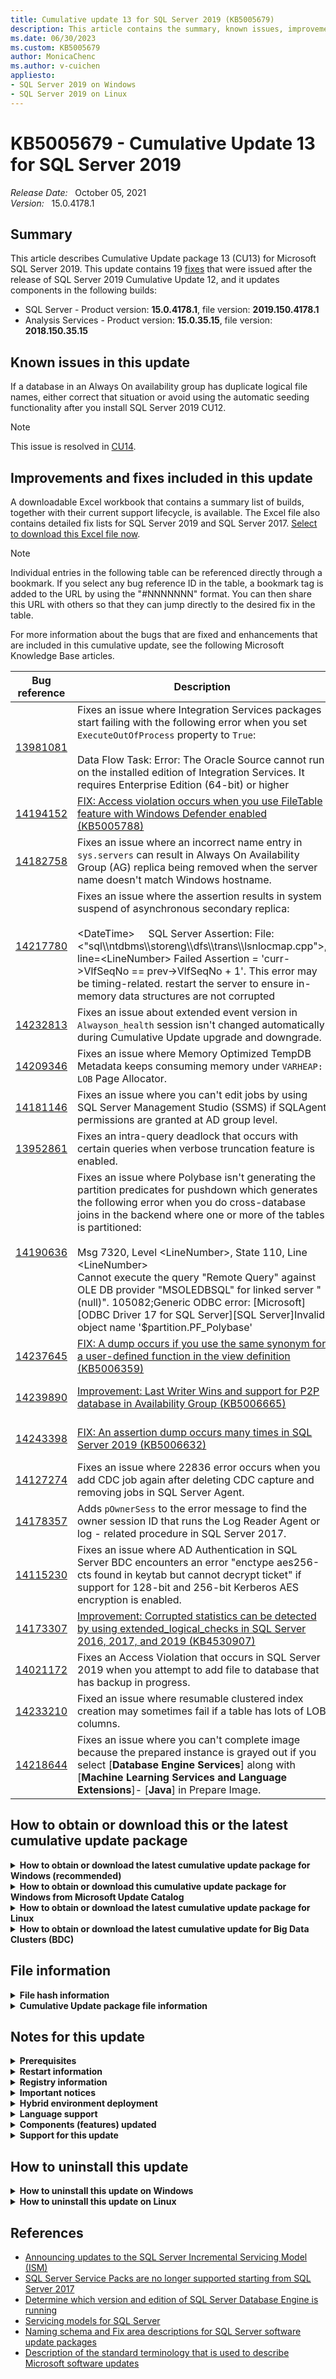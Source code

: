 ```yaml
---
title: Cumulative update 13 for SQL Server 2019 (KB5005679)
description: This article contains the summary, known issues, improvements, fixes and other information for SQL Server 2019 cumulative update 13 (KB5005679).
ms.date: 06/30/2023
ms.custom: KB5005679
author: MonicaChenc
ms.author: v-cuichen
appliesto:
- SQL Server 2019 on Windows
- SQL Server 2019 on Linux
---
```


# KB5005679 - Cumulative Update 13 for SQL Server 2019

_Release Date:_ &nbsp; October 05, 2021  
_Version:_ &nbsp; 15.0.4178.1

## Summary

This article describes Cumulative Update package 13 (CU13) for Microsoft SQL Server 2019. This update contains 19 [fixes](#improvements-and-fixes-included-in-this-update) that were issued after the release of SQL Server 2019 Cumulative Update 12, and it updates components in the following builds:

- SQL Server - Product version: **15.0.4178.1**, file version: **2019.150.4178.1**
- Analysis Services - Product version: **15.0.35.15**, file version: **2018.150.35.15**

## Known issues in this update

If a database in an Always On availability group has duplicate logical file names, either correct that situation or avoid using the automatic seeding functionality after you install SQL Server 2019 CU12.

> [!NOTE]
> This issue is resolved in [CU14](cumulativeupdate14.md).

## Improvements and fixes included in this update

A downloadable Excel workbook that contains a summary list of builds, together with their current support lifecycle, is available. The Excel file also contains detailed fix lists for SQL Server 2019 and SQL Server 2017. [Select to download this Excel file now](https://aka.ms/sqlserverbuilds).

> [!NOTE]
> Individual entries in the following table can be referenced directly through a bookmark. If you select any bug reference ID in the table, a bookmark tag is added to the URL by using the "#NNNNNNN" format. You can then share this URL with others so that they can jump directly to the desired fix in the table.

For more information about the bugs that are fixed and enhancements that are included in this cumulative update, see the following Microsoft Knowledge Base articles.

| Bug reference | Description | Fix area | Component | Platform |
|---|---|---|---|---|
| <a id="13981081">[13981081](#13981081)</a> | Fixes an issue where Integration Services packages start failing with the following error when you set `ExecuteOutOfProcess` property to `True`: </br></br>Data Flow Task: Error: The Oracle Source cannot run on the installed edition of Integration Services. It requires Enterprise Edition (64-bit) or higher | Integration Services | Integration Services | Windows |
| <a id="14194152">[14194152](#14194152)</a> | [FIX: Access violation occurs when you use FileTable feature with Windows Defender enabled (KB5005788)](https://support.microsoft.com/help/5005788) | SQL Server Engine | FileStream and FileTable | Windows |
| <a id="14182758">[14182758](#14182758)</a> | Fixes an issue where an incorrect name entry in `sys.servers` can result in Always On Availability Group (AG) replica being removed when the server name doesn't match Windows hostname. | SQL Server Engine | High Availability and Disaster Recovery | Windows |
| <a id="14217780">[14217780](#14217780)</a> | Fixes an issue where the assertion results in system suspend of asynchronous secondary replica: </br></br>\<DateTime>&nbsp;&nbsp;&nbsp;&nbsp;&nbsp;SQL Server Assertion: File: <"sql\\\ntdbms\\\storeng\\\dfs\\\trans\\\lsnlocmap.cpp">, line=\<LineNumber> Failed Assertion = 'curr->VlfSeqNo == prev->VlfSeqNo + 1'. This error may be timing-related. restart the server to ensure in-memory data structures are not corrupted | SQL Server Engine | High Availability and Disaster Recovery | Windows |
| <a id="14232813">[14232813](#14232813)</a> | Fixes an issue about extended event version in `Alwayson_health` session isn't changed automatically during Cumulative Update upgrade and downgrade. | SQL Server Engine | High Availability and Disaster Recovery | Windows |
| <a id="14209346">[14209346](#14209346)</a> | Fixes an issue where Memory Optimized TempDB Metadata keeps consuming memory under `VARHEAP: LOB` Page Allocator. | SQL Server Engine | In-Memory OLTP | Windows |
| <a id="14181146">[14181146](#14181146)</a> | Fixes an issue where you can't edit jobs by using SQL Server Management Studio (SSMS) if SQLAgent permissions are granted at AD group level. | SQL Server Engine | Linux | Linux |
| <a id="13952861">[13952861](#13952861)</a> | Fixes an intra-query deadlock that occurs with certain queries when verbose truncation feature is enabled. | SQL Server Engine | Methods to access stored data | Windows |
| <a id="14190636">[14190636](#14190636)</a> | Fixes an issue where Polybase isn't generating the partition predicates for pushdown which generates the following error when you do cross-database joins in the backend where one or more of the tables is partitioned: </br></br>Msg 7320, Level \<LineNumber>, State 110, Line \<LineNumber> </br>Cannot execute the query "Remote Query" against OLE DB provider "MSOLEDBSQL" for linked server "(null)". 105082;Generic ODBC error: [Microsoft][ODBC Driver 17 for SQL Server][SQL Server]Invalid object name '$partition.PF_Polybase' | SQL Server Engine | PolyBase | All |
| <a id="14237645">[14237645](#14237645)</a> | [FIX: A dump occurs if you use the same synonym for a user-defined function in the view definition (KB5006359)](https://support.microsoft.com/help/5006359) | SQL Server Engine | Programmability | All |
| <a id="14239890">[14239890](#14239890)</a> | [Improvement: Last Writer Wins and support for P2P database in Availability Group (KB5006665)](https://support.microsoft.com/help/5006665) | SQL Server Engine | Replication | Windows |
| <a id="14243398">[14243398](#14243398)</a> | [FIX: An assertion dump occurs many times in SQL Server 2019 (KB5006632)](https://support.microsoft.com/help/5006632) | SQL Server Engine | Replication | Windows |
| <a id="14127274">[14127274](#14127274)</a> | Fixes an issue where 22836 error occurs when you add CDC job again after deleting CDC capture and removing jobs in SQL Server Agent. | SQL Server Engine | Replication | All |
| <a id="14178357">[14178357](#14178357)</a> | Adds `pOwnerSess` to the error message to find the owner session ID that runs the Log Reader Agent or log - related procedure in SQL Server 2017. | SQL Server Engine | Replication | Windows |
| <a id="14115230">[14115230](#14115230)</a> | Fixes an issue where AD Authentication in SQL Server BDC encounters an error "enctype aes256-cts found in keytab but cannot decrypt ticket" if support for 128-bit and 256-bit Kerberos AES encryption is enabled. | SQL Server Engine | SQL Big Data Cluster | Linux |
| <a id="14173307">[14173307](#14173307)</a> | [Improvement: Corrupted statistics can be detected by using extended_logical_checks in SQL Server 2016, 2017, and 2019 (KB4530907)](https://support.microsoft.com/help/4530907) | SQL Server Engine | Storage Management | Windows |
| <a id="14021172">[14021172](#14021172)</a> | Fixes an Access Violation that occurs in SQL Server 2019 when you attempt to add file to database that has backup in progress. | SQL Server Engine | Storage Management | Windows |
| <a id="14233210">[14233210](#14233210)</a> | Fixed an issue where resumable clustered index creation may sometimes fail if a table has lots of LOB columns. | SQL Server Engine | Table Index Partition | Windows |
| <a id="14218644">[14218644](#14218644)</a> | Fixes an issue where you can't complete image because the prepared instance is grayed out if you select [**Database Engine Services**] along with [**Machine Learning Services and Language Extensions**]- [**Java**] in Prepare Image. | SQL Setup | User Interface | Windows |

## How to obtain or download this or the latest cumulative update package

<details>
<summary><b>How to obtain or download the latest cumulative update package for Windows (recommended)</b></summary>

The following update is available from the Microsoft Download Center:

 :::image type="icon" source="../media/download-icon.png" border="false"::: [Download the latest cumulative update package for SQL Server 2019 now](https://www.microsoft.com/download/details.aspx?id=100809)

> [!NOTE]
>
> - Microsoft Download Center will always present the latest SQL Server 2019 CU release.
> - If the download page does not appear, contact [Microsoft Customer Service and Support](https://support.microsoft.com/contactus/?ws=support) to obtain the cumulative update package.

</details>

<details>
<summary><b>How to obtain or download this cumulative update package for Windows from Microsoft Update Catalog</b></summary>

The following update is available from the Microsoft Update Catalog:

 :::image type="icon" source="../media/download-icon.png" border="false"::: [Download the cumulative update package for SQL Server 2019 CU13 now](https://catalog.s.download.windowsupdate.com/d/msdownload/update/software/updt/2021/10/sqlserver2019-kb5005679-x64_a6e4ec3e93be461565550973f8b8cdfdd5580967.exe)

> [!NOTE]
>
> - [Microsoft Update Catalog](https://www.catalog.update.microsoft.com/Search.aspx?q=sql%20server%202019) contains this SQL Server 2019 CU and previously released SQL Server 2019 CU releases.
> - This CU is also available through Windows Server Update Services (WSUS).
> - We recommend that you always install the latest cumulative update that is available.

</details>

<details>
<summary><b>How to obtain or download the latest cumulative update package for Linux</b></summary>

To update SQL Server 2019 on Linux to the latest CU, you must first have the [Cumulative Update repository configured](/sql/linux/sql-server-linux-setup#repositories). Then, update your SQL Server packages by using the appropriate platform-specific update command.

For installation instructions and direct links to the CU package downloads, see the [SQL Server 2019 Release Notes](/sql/linux/sql-server-linux-release-notes-2019).

</details>

<details>
<summary><b>How to obtain or download the latest cumulative update for Big Data Clusters (BDC)</b></summary>

To upgrade Microsoft SQL Server 2019 Big Data Clusters (BDC) on Linux to the latest CU, see the [Big Data Clusters Deployment Guidance](/sql/big-data-cluster/deployment-guidance).

Starting in SQL Server 2019 CU1, you can perform in-place upgrades for Big Data Clusters from the production supported releases (SQL Server 2019 GDR1). For more information, see [How to upgrade SQL Server Big Data Clusters](/sql/big-data-cluster/deployment-upgrade).

For more information, see the [Big Data Clusters release notes](/sql/big-data-cluster/release-notes-big-data-cluster).

</details>

## File information

<details>
<summary><b>File hash information</b></summary>

You can verify the download by computing the hash of the *SQLServer2019-KB5005679-x64.exe* file by using the following command:

`certutil -hashfile SQLServer2019-KB5005679-x64.exe SHA256`

|File name|SHA256 hash|
|---------|---------|
|SQLServer2019-KB5005679-x64.exe| B5EC792CABFD905B8CFDF39F2F80F4CFC987D2BC87AEF1C7F682CF452ECF02EE |

</details>

<details>
<summary><b>Cumulative Update package file information</b></summary>

The English version of this package has the file attributes (or later file attributes) that are listed in the following table. The dates and times for these files are listed in Coordinated Universal Time (UTC). When you view the file information, it's converted to local time. To find the difference between UTC and local time, use the **Time Zone** tab in the **Date and Time** item in Control Panel.

x64-based versions

SQL Server 2019 Analysis Services

|                         File name                         |   File version  | File size |    Date   |  Time | Platform |
|:---------------------------------------------------------:|:---------------:|:---------:|:---------:|:-----:|:--------:|
| Asplatformhost.dll                                        | 2018.150.35.15  | 291744    | 23-Sep-21 | 17:22 | x64      |
| Mashupcompression.dll                                     | 2.80.5803.541   | 140672    | 23-Sep-21 | 17:28 | x64      |
| Microsoft.analysisservices.minterop.dll                   | 15.0.35.15      | 757128    | 23-Sep-21 | 17:22 | x86      |
| Microsoft.analysisservices.server.core.resources.dll      | 15.0.35.15      | 174496    | 23-Sep-21 | 17:22 | x86      |
| Microsoft.analysisservices.server.core.resources.dll      | 15.0.35.15      | 198560    | 23-Sep-21 | 17:22 | x86      |
| Microsoft.analysisservices.server.core.resources.dll      | 15.0.35.15      | 201120    | 23-Sep-21 | 17:22 | x86      |
| Microsoft.analysisservices.server.core.resources.dll      | 15.0.35.15      | 197536    | 23-Sep-21 | 17:22 | x86      |
| Microsoft.analysisservices.server.core.resources.dll      | 15.0.35.15      | 213920    | 23-Sep-21 | 17:22 | x86      |
| Microsoft.analysisservices.server.core.resources.dll      | 15.0.35.15      | 196512    | 23-Sep-21 | 17:22 | x86      |
| Microsoft.analysisservices.server.core.resources.dll      | 15.0.35.15      | 192416    | 23-Sep-21 | 17:22 | x86      |
| Microsoft.analysisservices.server.core.resources.dll      | 15.0.35.15      | 251296    | 23-Sep-21 | 17:22 | x86      |
| Microsoft.analysisservices.server.core.resources.dll      | 15.0.35.15      | 172960    | 23-Sep-21 | 17:22 | x86      |
| Microsoft.analysisservices.server.core.resources.dll      | 15.0.35.15      | 196000    | 23-Sep-21 | 17:22 | x86      |
| Microsoft.analysisservices.server.tabular.dll             | 15.0.35.15      | 1097112   | 23-Sep-21 | 17:22 | x86      |
| Microsoft.analysisservices.server.tabular.json.dll        | 15.0.35.15      | 479624    | 23-Sep-21 | 17:22 | x86      |
| Microsoft.analysisservices.server.tabular.resources.dll   | 15.0.35.15      | 53656     | 23-Sep-21 | 17:22 | x86      |
| Microsoft.analysisservices.server.tabular.resources.dll   | 15.0.35.15      | 58256     | 23-Sep-21 | 17:22 | x86      |
| Microsoft.analysisservices.server.tabular.resources.dll   | 15.0.35.15      | 58776     | 23-Sep-21 | 17:22 | x86      |
| Microsoft.analysisservices.server.tabular.resources.dll   | 15.0.35.15      | 57752     | 23-Sep-21 | 17:22 | x86      |
| Microsoft.analysisservices.server.tabular.resources.dll   | 15.0.35.15      | 60824     | 23-Sep-21 | 17:22 | x86      |
| Microsoft.analysisservices.server.tabular.resources.dll   | 15.0.35.15      | 57248     | 23-Sep-21 | 17:22 | x86      |
| Microsoft.analysisservices.server.tabular.resources.dll   | 15.0.35.15      | 57232     | 23-Sep-21 | 17:22 | x86      |
| Microsoft.analysisservices.server.tabular.resources.dll   | 15.0.35.15      | 66456     | 23-Sep-21 | 17:22 | x86      |
| Microsoft.analysisservices.server.tabular.resources.dll   | 15.0.35.15      | 52624     | 23-Sep-21 | 17:22 | x86      |
| Microsoft.analysisservices.server.tabular.resources.dll   | 15.0.35.15      | 57248     | 23-Sep-21 | 17:22 | x86      |
| Microsoft.analysisservices.timedimgenerator.resources.dll | 15.0.35.15      | 16800     | 23-Sep-21 | 17:22 | x86      |
| Microsoft.analysisservices.timedimgenerator.resources.dll | 15.0.35.15      | 16800     | 23-Sep-21 | 17:22 | x86      |
| Microsoft.analysisservices.timedimgenerator.resources.dll | 15.0.35.15      | 16784     | 23-Sep-21 | 17:22 | x86      |
| Microsoft.analysisservices.timedimgenerator.resources.dll | 15.0.35.15      | 16800     | 23-Sep-21 | 17:22 | x86      |
| Microsoft.analysisservices.timedimgenerator.resources.dll | 15.0.35.15      | 16800     | 23-Sep-21 | 17:22 | x86      |
| Microsoft.analysisservices.timedimgenerator.resources.dll | 15.0.35.15      | 16800     | 23-Sep-21 | 17:22 | x86      |
| Microsoft.analysisservices.timedimgenerator.resources.dll | 15.0.35.15      | 16800     | 23-Sep-21 | 17:22 | x86      |
| Microsoft.analysisservices.timedimgenerator.resources.dll | 15.0.35.15      | 17816     | 23-Sep-21 | 17:22 | x86      |
| Microsoft.analysisservices.timedimgenerator.resources.dll | 15.0.35.15      | 16800     | 23-Sep-21 | 17:22 | x86      |
| Microsoft.analysisservices.timedimgenerator.resources.dll | 15.0.35.15      | 16792     | 23-Sep-21 | 17:22 | x86      |
| Microsoft.data.edm.netfx35.dll                            | 5.7.0.62516     | 661072    | 23-Sep-21 | 17:28 | x86      |
| Microsoft.data.mashup.dll                                 | 2.80.5803.541   | 186232    | 23-Sep-21 | 17:28 | x86      |
| Microsoft.data.mashup.oledb.dll                           | 2.80.5803.541   | 30080     | 23-Sep-21 | 17:28 | x86      |
| Microsoft.data.mashup.preview.dll                         | 2.80.5803.541   | 74832     | 23-Sep-21 | 17:28 | x86      |
| Microsoft.data.mashup.providercommon.dll                  | 2.80.5803.541   | 102264    | 23-Sep-21 | 17:28 | x86      |
| Microsoft.data.mashup.providercommon.resources.dll        | 2.80.5803.541   | 37760     | 23-Sep-21 | 17:28 | x86      |
| Microsoft.data.mashup.providercommon.resources.dll        | 2.80.5803.541   | 41864     | 23-Sep-21 | 17:28 | x86      |
| Microsoft.data.mashup.providercommon.resources.dll        | 2.80.5803.541   | 41864     | 23-Sep-21 | 17:28 | x86      |
| Microsoft.data.mashup.providercommon.resources.dll        | 2.80.5803.541   | 41848     | 23-Sep-21 | 17:28 | x86      |
| Microsoft.data.mashup.providercommon.resources.dll        | 2.80.5803.541   | 42064     | 23-Sep-21 | 17:28 | x86      |
| Microsoft.data.mashup.providercommon.resources.dll        | 2.80.5803.541   | 41856     | 23-Sep-21 | 17:28 | x86      |
| Microsoft.data.mashup.providercommon.resources.dll        | 2.80.5803.541   | 41848     | 23-Sep-21 | 17:28 | x86      |
| Microsoft.data.mashup.providercommon.resources.dll        | 2.80.5803.541   | 45960     | 23-Sep-21 | 17:28 | x86      |
| Microsoft.data.mashup.providercommon.resources.dll        | 2.80.5803.541   | 37760     | 23-Sep-21 | 17:28 | x86      |
| Microsoft.data.mashup.providercommon.resources.dll        | 2.80.5803.541   | 42064     | 23-Sep-21 | 17:28 | x86      |
| Microsoft.data.odata.netfx35.dll                          | 5.7.0.62516     | 1454672   | 23-Sep-21 | 17:28 | x86      |
| Microsoft.data.odata.query.netfx35.dll                    | 5.7.0.62516     | 181112    | 23-Sep-21 | 17:28 | x86      |
| Microsoft.data.sapclient.dll                              | 1.0.0.25        | 920656    | 23-Sep-21 | 17:28 | x86      |
| Microsoft.data.sapclient.resources.dll                    | 1.0.0.25        | 34608     | 23-Sep-21 | 17:28 | x86      |
| Microsoft.data.sapclient.resources.dll                    | 1.0.0.25        | 34816     | 23-Sep-21 | 17:28 | x86      |
| Microsoft.data.sapclient.resources.dll                    | 1.0.0.25        | 34816     | 23-Sep-21 | 17:28 | x86      |
| Microsoft.data.sapclient.resources.dll                    | 1.0.0.25        | 35120     | 23-Sep-21 | 17:28 | x86      |
| Microsoft.data.sapclient.resources.dll                    | 1.0.0.25        | 34600     | 23-Sep-21 | 17:28 | x86      |
| Microsoft.data.sapclient.resources.dll                    | 1.0.0.25        | 47112     | 23-Sep-21 | 17:28 | x86      |
| Microsoft.data.sapclient.resources.dll                    | 1.0.0.25        | 33072     | 23-Sep-21 | 17:28 | x86      |
| Microsoft.data.sapclient.resources.dll                    | 1.0.0.25        | 33080     | 23-Sep-21 | 17:28 | x86      |
| Microsoft.data.sapclient.resources.dll                    | 1.0.0.25        | 34824     | 23-Sep-21 | 17:28 | x86      |
| Microsoft.data.sapclient.resources.dll                    | 1.0.0.25        | 37672     | 23-Sep-21 | 17:28 | x86      |
| Microsoft.hostintegration.connectors.dll                  | 2.80.5803.541   | 5262728   | 23-Sep-21 | 17:28 | x86      |
| Microsoft.mashup.container.exe                            | 2.80.5803.541   | 22392     | 23-Sep-21 | 17:28 | x64      |
| Microsoft.mashup.container.netfx40.exe                    | 2.80.5803.541   | 21880     | 23-Sep-21 | 17:28 | x64      |
| Microsoft.mashup.container.netfx45.exe                    | 2.80.5803.541   | 22096     | 23-Sep-21 | 17:28 | x64      |
| Microsoft.mashup.eventsource.dll                          | 2.80.5803.541   | 149368    | 23-Sep-21 | 17:28 | x86      |
| Microsoft.mashup.oauth.dll                                | 2.80.5803.541   | 78712     | 23-Sep-21 | 17:28 | x86      |
| Microsoft.mashup.oauth.resources.dll                      | 2.80.5803.541   | 14728     | 23-Sep-21 | 17:28 | x86      |
| Microsoft.mashup.oauth.resources.dll                      | 2.80.5803.541   | 15240     | 23-Sep-21 | 17:28 | x86      |
| Microsoft.mashup.oauth.resources.dll                      | 2.80.5803.541   | 15464     | 23-Sep-21 | 17:28 | x86      |
| Microsoft.mashup.oauth.resources.dll                      | 2.80.5803.541   | 15224     | 23-Sep-21 | 17:28 | x86      |
| Microsoft.mashup.oauth.resources.dll                      | 2.80.5803.541   | 15440     | 23-Sep-21 | 17:28 | x86      |
| Microsoft.mashup.oauth.resources.dll                      | 2.80.5803.541   | 15232     | 23-Sep-21 | 17:28 | x86      |
| Microsoft.mashup.oauth.resources.dll                      | 2.80.5803.541   | 14720     | 23-Sep-21 | 17:28 | x86      |
| Microsoft.mashup.oauth.resources.dll                      | 2.80.5803.541   | 15744     | 23-Sep-21 | 17:28 | x86      |
| Microsoft.mashup.oauth.resources.dll                      | 2.80.5803.541   | 14720     | 23-Sep-21 | 17:28 | x86      |
| Microsoft.mashup.oauth.resources.dll                      | 2.80.5803.541   | 14928     | 23-Sep-21 | 17:28 | x86      |
| Microsoft.mashup.oledbinterop.dll                         | 2.80.5803.541   | 192392    | 23-Sep-21 | 17:28 | x64      |
| Microsoft.mashup.oledbprovider.dll                        | 2.80.5803.541   | 59984     | 23-Sep-21 | 17:28 | x86      |
| Microsoft.mashup.oledbprovider.resources.dll              | 2.80.5803.541   | 13192     | 23-Sep-21 | 17:28 | x86      |
| Microsoft.mashup.oledbprovider.resources.dll              | 2.80.5803.541   | 13192     | 23-Sep-21 | 17:28 | x86      |
| Microsoft.mashup.oledbprovider.resources.dll              | 2.80.5803.541   | 13392     | 23-Sep-21 | 17:28 | x86      |
| Microsoft.mashup.oledbprovider.resources.dll              | 2.80.5803.541   | 13192     | 23-Sep-21 | 17:28 | x86      |
| Microsoft.mashup.oledbprovider.resources.dll              | 2.80.5803.541   | 13184     | 23-Sep-21 | 17:28 | x86      |
| Microsoft.mashup.oledbprovider.resources.dll              | 2.80.5803.541   | 13184     | 23-Sep-21 | 17:28 | x86      |
| Microsoft.mashup.oledbprovider.resources.dll              | 2.80.5803.541   | 13192     | 23-Sep-21 | 17:28 | x86      |
| Microsoft.mashup.oledbprovider.resources.dll              | 2.80.5803.541   | 13392     | 23-Sep-21 | 17:28 | x86      |
| Microsoft.mashup.oledbprovider.resources.dll              | 2.80.5803.541   | 13184     | 23-Sep-21 | 17:28 | x86      |
| Microsoft.mashup.oledbprovider.resources.dll              | 2.80.5803.541   | 13392     | 23-Sep-21 | 17:28 | x86      |
| Microsoft.mashup.scriptdom.dll                            | 2.40.4554.261   | 2371808   | 23-Sep-21 | 17:28 | x86      |
| Microsoft.mashup.shims.dll                                | 2.80.5803.541   | 27512     | 23-Sep-21 | 17:28 | x86      |
| Microsoft.mashup.storage.xmlserializers.dll               | 1.0.0.0         | 140368    | 23-Sep-21 | 17:28 | x86      |
| Microsoft.mashupengine.dll                                | 2.80.5803.541   | 14271872  | 23-Sep-21 | 17:28 | x86      |
| Microsoft.mashupengine.resources.dll                      | 2.80.5803.541   | 553864    | 23-Sep-21 | 17:28 | x86      |
| Microsoft.mashupengine.resources.dll                      | 2.80.5803.541   | 664656    | 23-Sep-21 | 17:28 | x86      |
| Microsoft.mashupengine.resources.dll                      | 2.80.5803.541   | 656256    | 23-Sep-21 | 17:28 | x86      |
| Microsoft.mashupengine.resources.dll                      | 2.80.5803.541   | 639880    | 23-Sep-21 | 17:28 | x86      |
| Microsoft.mashupengine.resources.dll                      | 2.80.5803.541   | 689024    | 23-Sep-21 | 17:28 | x86      |
| Microsoft.mashupengine.resources.dll                      | 2.80.5803.541   | 648064    | 23-Sep-21 | 17:28 | x86      |
| Microsoft.mashupengine.resources.dll                      | 2.80.5803.541   | 627592    | 23-Sep-21 | 17:28 | x86      |
| Microsoft.mashupengine.resources.dll                      | 2.80.5803.541   | 865360    | 23-Sep-21 | 17:28 | x86      |
| Microsoft.mashupengine.resources.dll                      | 2.80.5803.541   | 545656    | 23-Sep-21 | 17:28 | x86      |
| Microsoft.mashupengine.resources.dll                      | 2.80.5803.541   | 640080    | 23-Sep-21 | 17:28 | x86      |
| Microsoft.odata.core.netfx35.dll                          | 6.15.0.0        | 1437568   | 23-Sep-21 | 17:28 | x86      |
| Microsoft.odata.edm.netfx35.dll                           | 6.15.0.0        | 778632    | 23-Sep-21 | 17:28 | x86      |
| Microsoft.powerbi.adomdclient.dll                         | 15.1.27.19      | 1104976   | 23-Sep-21 | 17:28 | x86      |
| Microsoft.spatial.netfx35.dll                             | 6.15.0.0        | 126336    | 23-Sep-21 | 17:28 | x86      |
| Msmdctr.dll                                               | 2018.150.35.15  | 37280     | 23-Sep-21 | 17:22 | x64      |
| Msmdlocal.dll                                             | 2018.150.35.15  | 66288024  | 23-Sep-21 | 17:22 | x64      |
| Msmdlocal.dll                                             | 2018.150.35.15  | 47783320  | 23-Sep-21 | 17:22 | x86      |
| Msmdpump.dll                                              | 2018.150.35.15  | 10187656  | 23-Sep-21 | 17:22 | x64      |
| Msmdredir.dll                                             | 2018.150.35.15  | 7955864   | 23-Sep-21 | 17:22 | x86      |
| Msmdspdm.resources.dll                                    | 15.0.35.15      | 15768     | 23-Sep-21 | 17:22 | x86      |
| Msmdspdm.resources.dll                                    | 15.0.35.15      | 15768     | 23-Sep-21 | 17:22 | x86      |
| Msmdspdm.resources.dll                                    | 15.0.35.15      | 16280     | 23-Sep-21 | 17:22 | x86      |
| Msmdspdm.resources.dll                                    | 15.0.35.15      | 15768     | 23-Sep-21 | 17:22 | x86      |
| Msmdspdm.resources.dll                                    | 15.0.35.15      | 16272     | 23-Sep-21 | 17:22 | x86      |
| Msmdspdm.resources.dll                                    | 15.0.35.15      | 16280     | 23-Sep-21 | 17:22 | x86      |
| Msmdspdm.resources.dll                                    | 15.0.35.15      | 16280     | 23-Sep-21 | 17:22 | x86      |
| Msmdspdm.resources.dll                                    | 15.0.35.15      | 17304     | 23-Sep-21 | 17:22 | x86      |
| Msmdspdm.resources.dll                                    | 15.0.35.15      | 15760     | 23-Sep-21 | 17:22 | x86      |
| Msmdspdm.resources.dll                                    | 15.0.35.15      | 15760     | 23-Sep-21 | 17:22 | x86      |
| Msmdsrv.exe                                               | 2018.150.35.15  | 65825176  | 23-Sep-21 | 17:22 | x64      |
| Msmdsrv.rll                                               | 2018.150.35.15  | 832400    | 23-Sep-21 | 17:22 | x64      |
| Msmdsrv.rll                                               | 2018.150.35.15  | 1627016   | 23-Sep-21 | 17:22 | x64      |
| Msmdsrv.rll                                               | 2018.150.35.15  | 1452952   | 23-Sep-21 | 17:22 | x64      |
| Msmdsrv.rll                                               | 2018.150.35.15  | 1641880   | 23-Sep-21 | 17:22 | x64      |
| Msmdsrv.rll                                               | 2018.150.35.15  | 1607576   | 23-Sep-21 | 17:22 | x64      |
| Msmdsrv.rll                                               | 2018.150.35.15  | 1000344   | 23-Sep-21 | 17:22 | x64      |
| Msmdsrv.rll                                               | 2018.150.35.15  | 991632    | 23-Sep-21 | 17:22 | x64      |
| Msmdsrv.rll                                               | 2018.150.35.15  | 1535896   | 23-Sep-21 | 17:22 | x64      |
| Msmdsrv.rll                                               | 2018.150.35.15  | 1520520   | 23-Sep-21 | 17:22 | x64      |
| Msmdsrv.rll                                               | 2018.150.35.15  | 809880    | 23-Sep-21 | 17:22 | x64      |
| Msmdsrv.rll                                               | 2018.150.35.15  | 1595288   | 23-Sep-21 | 17:22 | x64      |
| Msmdsrvi.rll                                              | 2018.150.35.15  | 831384    | 23-Sep-21 | 17:22 | x64      |
| Msmdsrvi.rll                                              | 2018.150.35.15  | 1623456   | 23-Sep-21 | 17:22 | x64      |
| Msmdsrvi.rll                                              | 2018.150.35.15  | 1449888   | 23-Sep-21 | 17:22 | x64      |
| Msmdsrvi.rll                                              | 2018.150.35.15  | 1636768   | 23-Sep-21 | 17:22 | x64      |
| Msmdsrvi.rll                                              | 2018.150.35.15  | 1603472   | 23-Sep-21 | 17:22 | x64      |
| Msmdsrvi.rll                                              | 2018.150.35.15  | 997792    | 23-Sep-21 | 17:22 | x64      |
| Msmdsrvi.rll                                              | 2018.150.35.15  | 990104    | 23-Sep-21 | 17:22 | x64      |
| Msmdsrvi.rll                                              | 2018.150.35.15  | 1531808   | 23-Sep-21 | 17:22 | x64      |
| Msmdsrvi.rll                                              | 2018.150.35.15  | 1516960   | 23-Sep-21 | 17:22 | x64      |
| Msmdsrvi.rll                                              | 2018.150.35.15  | 808856    | 23-Sep-21 | 17:22 | x64      |
| Msmdsrvi.rll                                              | 2018.150.35.15  | 1590680   | 23-Sep-21 | 17:22 | x64      |
| Msmgdsrv.dll                                              | 2018.150.35.15  | 10185120  | 23-Sep-21 | 17:22 | x64      |
| Msmgdsrv.dll                                              | 2018.150.35.15  | 8277912   | 23-Sep-21 | 17:22 | x86      |
| Msolap.dll                                                | 2018.150.35.15  | 11014552  | 23-Sep-21 | 17:22 | x64      |
| Msolap.dll                                                | 2018.150.35.15  | 8607136   | 23-Sep-21 | 17:22 | x86      |
| Msolui.dll                                                | 2018.150.35.15  | 305560    | 23-Sep-21 | 17:22 | x64      |
| Msolui.dll                                                | 2018.150.35.15  | 285064    | 23-Sep-21 | 17:22 | x86      |
| Powerbiextensions.dll                                     | 2.80.5803.541   | 9470032   | 23-Sep-21 | 17:28 | x86      |
| Private_odbc32.dll                                        | 10.0.14832.1000 | 728456    | 23-Sep-21 | 17:28 | x64      |
| Sqlboot.dll                                               | 2019.150.4178.1 | 213904    | 23-Sep-21 | 17:27 | x64      |
| Sqlceip.exe                                               | 15.0.4178.1     | 291736    | 23-Sep-21 | 17:28 | x86      |
| Sqldumper.exe                                             | 2019.150.4178.1 | 152456    | 23-Sep-21 | 17:27 | x86      |
| Sqldumper.exe                                             | 2019.150.4178.1 | 185240    | 23-Sep-21 | 17:28 | x64      |
| System.spatial.netfx35.dll                                | 5.7.0.62516     | 117640    | 23-Sep-21 | 17:28 | x86      |
| Tmapi.dll                                                 | 2018.150.35.15  | 6177184   | 23-Sep-21 | 17:22 | x64      |
| Tmcachemgr.dll                                            | 2018.150.35.15  | 4916632   | 23-Sep-21 | 17:22 | x64      |
| Tmpersistence.dll                                         | 2018.150.35.15  | 1183648   | 23-Sep-21 | 17:22 | x64      |
| Tmtransactions.dll                                        | 2018.150.35.15  | 6805384   | 23-Sep-21 | 17:22 | x64      |
| Xmsrv.dll                                                 | 2018.150.35.15  | 26024864  | 23-Sep-21 | 17:22 | x64      |
| Xmsrv.dll                                                 | 2018.150.35.15  | 35459464  | 23-Sep-21 | 17:22 | x86      |

SQL Server 2019 Database Services Common Core

|               File name              |   File version  | File size |    Date   |  Time | Platform |
|:------------------------------------:|:---------------:|:---------:|:---------:|:-----:|:--------:|
| Instapi150.dll                       | 2019.150.4178.1 | 74640     | 23-Sep-21 | 17:32 | x86      |
| Instapi150.dll                       | 2019.150.4178.1 | 86912     | 23-Sep-21 | 17:32 | x64      |
| Microsoft.sqlserver.mgdsqldumper.dll | 2019.150.4178.1 | 86928     | 23-Sep-21 | 17:32 | x86      |
| Microsoft.sqlserver.mgdsqldumper.dll | 2019.150.4178.1 | 99200     | 23-Sep-21 | 17:32 | x64      |
| Microsoft.sqlserver.rmo.dll          | 15.0.4178.1     | 549760    | 23-Sep-21 | 17:32 | x86      |
| Microsoft.sqlserver.rmo.dll          | 15.0.4178.1     | 549776    | 23-Sep-21 | 17:32 | x86      |
| Msasxpress.dll                       | 2018.150.35.15  | 31112     | 23-Sep-21 | 17:28 | x64      |
| Msasxpress.dll                       | 2018.150.35.15  | 26016     | 23-Sep-21 | 17:28 | x86      |
| Pbsvcacctsync.dll                    | 2019.150.4178.1 | 74624     | 23-Sep-21 | 17:32 | x86      |
| Pbsvcacctsync.dll                    | 2019.150.4178.1 | 86928     | 23-Sep-21 | 17:32 | x64      |
| Sqldumper.exe                        | 2019.150.4178.1 | 152456    | 23-Sep-21 | 17:32 | x86      |
| Sqldumper.exe                        | 2019.150.4178.1 | 185240    | 23-Sep-21 | 17:32 | x64      |
| Sqlftacct.dll                        | 2019.150.4178.1 | 58240     | 23-Sep-21 | 17:32 | x86      |
| Sqlftacct.dll                        | 2019.150.4178.1 | 78728     | 23-Sep-21 | 17:32 | x64      |
| Sqlmanager.dll                       | 2019.150.4178.1 | 742272    | 23-Sep-21 | 17:32 | x86      |
| Sqlmanager.dll                       | 2019.150.4178.1 | 877448    | 23-Sep-21 | 17:32 | x64      |
| Sqlmgmprovider.dll                   | 2019.150.4178.1 | 377752    | 23-Sep-21 | 17:32 | x86      |
| Sqlmgmprovider.dll                   | 2019.150.4178.1 | 430992    | 23-Sep-21 | 17:32 | x64      |
| Sqlsvcsync.dll                       | 2019.150.4178.1 | 275360    | 23-Sep-21 | 17:32 | x86      |
| Sqlsvcsync.dll                       | 2019.150.4178.1 | 357264    | 23-Sep-21 | 17:32 | x64      |
| Svrenumapi150.dll                    | 2019.150.4178.1 | 1160096   | 23-Sep-21 | 17:32 | x64      |
| Svrenumapi150.dll                    | 2019.150.4178.1 | 910224    | 23-Sep-21 | 17:32 | x86      |

SQL Server 2019 sql_dreplay_client

|       File name       |   File version  | File size |    Date   |  Time | Platform |
|:---------------------:|:---------------:|:---------:|:---------:|:-----:|:--------:|
| Dreplayclient.exe     | 2019.150.4178.1 | 136072    | 23-Sep-21 | 17:28 | x86      |
| Dreplaycommon.dll     | 2019.150.4178.1 | 665488    | 23-Sep-21 | 17:28 | x86      |
| Dreplayutil.dll       | 2019.150.4178.1 | 304024    | 23-Sep-21 | 17:28 | x86      |
| Instapi150.dll        | 2019.150.4178.1 | 86912     | 23-Sep-21 | 17:27 | x64      |
| Sqlresourceloader.dll | 2019.150.4178.1 | 37760     | 23-Sep-21 | 17:27 | x86      |

SQL Server 2019 sql_dreplay_controller

|       File name       |   File version  | File size |    Date   |  Time | Platform |
|:---------------------:|:---------------:|:---------:|:---------:|:-----:|:--------:|
| Dreplaycommon.dll     | 2019.150.4178.1 | 665488    | 23-Sep-21 | 17:27 | x86      |
| Dreplaycontroller.exe | 2019.150.4178.1 | 365440    | 23-Sep-21 | 17:27 | x86      |
| Instapi150.dll        | 2019.150.4178.1 | 86912     | 23-Sep-21 | 17:22 | x64      |
| Sqlresourceloader.dll | 2019.150.4178.1 | 37760     | 23-Sep-21 | 17:27 | x86      |

SQL Server 2019 Database Services Core Instance

|                  File name                 |   File version  | File size |    Date   |  Time | Platform |
|:------------------------------------------:|:---------------:|:---------:|:---------:|:-----:|:--------:|
| Aetm-enclave-simulator.dll                 | 2019.150.4178.1 | 4661656   | 23-Sep-21 | 18:19 | x64      |
| Aetm-enclave.dll                           | 2019.150.4178.1 | 4611480   | 23-Sep-21 | 18:19 | x64      |
| Aetm-sgx-enclave-simulator.dll             | 2019.150.4178.1 | 4931336   | 23-Sep-21 | 18:19 | x64      |
| Aetm-sgx-enclave.dll                       | 2019.150.4178.1 | 4872472   | 23-Sep-21 | 18:19 | x64      |
| Azureattest.dll                            | 10.0.18965.1000 | 255056    | 23-Sep-21 | 18:19 | x64      |
| Azureattestmanager.dll                     | 10.0.18965.1000 | 97528     | 23-Sep-21 | 18:19 | x64      |
| C1.dll                                     | 19.16.27034.0   | 2438520   | 23-Sep-21 | 18:19 | x64      |
| C2.dll                                     | 19.16.27034.0   | 7239032   | 23-Sep-21 | 18:19 | x64      |
| Cl.exe                                     | 19.16.27034.0   | 424360    | 23-Sep-21 | 18:19 | x64      |
| Clui.dll                                   | 19.16.27034.0   | 541048    | 23-Sep-21 | 18:19 | x64      |
| Datacollectorcontroller.dll                | 2019.150.4178.1 | 279440    | 23-Sep-21 | 18:19 | x64      |
| Dcexec.exe                                 | 2019.150.4178.1 | 86944     | 23-Sep-21 | 18:19 | x64      |
| Fssres.dll                                 | 2019.150.4178.1 | 95120     | 23-Sep-21 | 18:19 | x64      |
| Hadrres.dll                                | 2019.150.4178.1 | 201616    | 23-Sep-21 | 18:19 | x64      |
| Hkcompile.dll                              | 2019.150.4178.1 | 1291152   | 23-Sep-21 | 18:19 | x64      |
| Hkengine.dll                               | 2019.150.4178.1 | 5784464   | 23-Sep-21 | 18:19 | x64      |
| Hkruntime.dll                              | 2019.150.4178.1 | 181144    | 23-Sep-21 | 18:19 | x64      |
| Hktempdb.dll                               | 2019.150.4178.1 | 62360     | 23-Sep-21 | 18:19 | x64      |
| Link.exe                                   | 14.16.27034.0   | 1707936   | 23-Sep-21 | 18:19 | x64      |
| Microsoft.sqlautoadmin.autobackupagent.dll | 15.0.4178.1     | 234400    | 23-Sep-21 | 18:19 | x86      |
| Microsoft.sqlserver.xevent.linq.dll        | 2019.150.4178.1 | 324496    | 23-Sep-21 | 18:19 | x64      |
| Microsoft.sqlserver.xevent.targets.dll     | 2019.150.4178.1 | 91040     | 23-Sep-21 | 18:19 | x64      |
| Msobj140.dll                               | 14.16.27034.0   | 134008    | 23-Sep-21 | 18:19 | x64      |
| Mspdb140.dll                               | 14.16.27034.0   | 632184    | 23-Sep-21 | 18:19 | x64      |
| Mspdbcore.dll                              | 14.16.27034.0   | 632184    | 23-Sep-21 | 18:19 | x64      |
| Msvcp140.dll                               | 14.16.27034.0   | 628200    | 23-Sep-21 | 18:19 | x64      |
| Qds.dll                                    | 2019.150.4178.1 | 1184656   | 23-Sep-21 | 18:19 | x64      |
| Rsfxft.dll                                 | 2019.150.4178.1 | 50064     | 23-Sep-21 | 18:19 | x64      |
| Secforwarder.dll                           | 2019.150.4178.1 | 78736     | 23-Sep-21 | 18:19 | x64      |
| Sqagtres.dll                               | 2019.150.4178.1 | 86912     | 23-Sep-21 | 18:19 | x64      |
| Sqlaamss.dll                               | 2019.150.4178.1 | 107408    | 23-Sep-21 | 18:19 | x64      |
| Sqlaccess.dll                              | 2019.150.4178.1 | 492416    | 23-Sep-21 | 18:19 | x64      |
| Sqlagent.exe                               | 2019.150.4178.1 | 730016    | 23-Sep-21 | 18:19 | x64      |
| Sqlagentctr150.dll                         | 2019.150.4178.1 | 78736     | 23-Sep-21 | 18:19 | x64      |
| Sqlagentctr150.dll                         | 2019.150.4178.1 | 66448     | 23-Sep-21 | 18:19 | x86      |
| Sqlboot.dll                                | 2019.150.4178.1 | 213904    | 23-Sep-21 | 18:19 | x64      |
| Sqlceip.exe                                | 15.0.4178.1     | 291736    | 23-Sep-21 | 18:19 | x86      |
| Sqlcmdss.dll                               | 2019.150.4178.1 | 86928     | 23-Sep-21 | 18:19 | x64      |
| Sqlctr150.dll                              | 2019.150.4178.1 | 115600    | 23-Sep-21 | 18:19 | x86      |
| Sqlctr150.dll                              | 2019.150.4178.1 | 140176    | 23-Sep-21 | 18:19 | x64      |
| Sqldk.dll                                  | 2019.150.4178.1 | 3150728   | 23-Sep-21 | 18:19 | x64      |
| Sqldtsss.dll                               | 2019.150.4178.1 | 107416    | 23-Sep-21 | 18:19 | x64      |
| `Sqlevn70.rll`                               | 2019.150.4178.1 | 1594256   | 23-Sep-21 | 18:19 | x64      |
| `Sqlevn70.rll`                               | 2019.150.4178.1 | 3498896   | 23-Sep-21 | 18:19 | x64      |
| `Sqlevn70.rll`                               | 2019.150.4178.1 | 3695504   | 23-Sep-21 | 18:19 | x64      |
| `Sqlevn70.rll`                               | 2019.150.4178.1 | 4162448   | 23-Sep-21 | 18:19 | x64      |
| `Sqlevn70.rll`                               | 2019.150.4178.1 | 4277136   | 23-Sep-21 | 18:19 | x64      |
| `Sqlevn70.rll`                               | 2019.150.4178.1 | 3412880   | 23-Sep-21 | 18:19 | x64      |
| `Sqlevn70.rll`                               | 2019.150.4178.1 | 3580816   | 23-Sep-21 | 18:19 | x64      |
| `Sqlevn70.rll`                               | 2019.150.4178.1 | 4154256   | 23-Sep-21 | 18:19 | x64      |
| `Sqlevn70.rll`                               | 2019.150.4178.1 | 4010880   | 23-Sep-21 | 18:19 | x64      |
| `Sqlevn70.rll`                               | 2019.150.4178.1 | 4060048   | 23-Sep-21 | 18:19 | x64      |
| `Sqlevn70.rll`                               | 2019.150.4178.1 | 2220944   | 23-Sep-21 | 18:19 | x64      |
| `Sqlevn70.rll`                               | 2019.150.4178.1 | 2171792   | 23-Sep-21 | 18:19 | x64      |
| `Sqlevn70.rll`                               | 2019.150.4178.1 | 3867536   | 23-Sep-21 | 18:19 | x64      |
| `Sqlevn70.rll`                               | 2019.150.4178.1 | 3543952   | 23-Sep-21 | 18:19 | x64      |
| `Sqlevn70.rll`                               | 2019.150.4178.1 | 4014992   | 23-Sep-21 | 18:19 | x64      |
| `Sqlevn70.rll`                               | 2019.150.4178.1 | 3818384   | 23-Sep-21 | 18:19 | x64      |
| `Sqlevn70.rll`                               | 2019.150.4178.1 | 3814288   | 23-Sep-21 | 18:19 | x64      |
| `Sqlevn70.rll`                               | 2019.150.4178.1 | 3609488   | 23-Sep-21 | 18:19 | x64      |
| `Sqlevn70.rll`                               | 2019.150.4178.1 | 3498896   | 23-Sep-21 | 18:19 | x64      |
| `Sqlevn70.rll`                               | 2019.150.4178.1 | 1536912   | 23-Sep-21 | 18:19 | x64      |
| `Sqlevn70.rll`                               | 2019.150.4178.1 | 3904400   | 23-Sep-21 | 18:19 | x64      |
| `Sqlevn70.rll`                               | 2019.150.4178.1 | 4027280   | 23-Sep-21 | 18:19 | x64      |
| Sqllang.dll                                | 2019.150.4178.1 | 39965592  | 23-Sep-21 | 18:19 | x64      |
| Sqlmin.dll                                 | 2019.150.4178.1 | 40489352  | 23-Sep-21 | 18:19 | x64      |
| Sqlolapss.dll                              | 2019.150.4178.1 | 103312    | 23-Sep-21 | 18:19 | x64      |
| Sqlos.dll                                  | 2019.150.4178.1 | 41864     | 23-Sep-21 | 18:19 | x64      |
| Sqlpowershellss.dll                        | 2019.150.4178.1 | 82832     | 23-Sep-21 | 18:19 | x64      |
| Sqlrepss.dll                               | 2019.150.4178.1 | 82832     | 23-Sep-21 | 18:19 | x64      |
| Sqlresourceloader.dll                      | 2019.150.4178.1 | 50072     | 23-Sep-21 | 18:19 | x64      |
| Sqlscm.dll                                 | 2019.150.4178.1 | 86928     | 23-Sep-21 | 18:19 | x64      |
| Sqlscriptdowngrade.dll                     | 2019.150.4178.1 | 37776     | 23-Sep-21 | 18:19 | x64      |
| Sqlscriptupgrade.dll                       | 2019.150.4178.1 | 5804944   | 23-Sep-21 | 18:19 | x64      |
| Sqlserverspatial150.dll                    | 2019.150.4178.1 | 672656    | 23-Sep-21 | 18:19 | x64      |
| Sqlservr.exe                               | 2019.150.4178.1 | 627600    | 23-Sep-21 | 18:19 | x64      |
| Sqlsvc.dll                                 | 2019.150.4178.1 | 181120    | 23-Sep-21 | 18:19 | x64      |
| Sqltses.dll                                | 2019.150.4178.1 | 9114512   | 23-Sep-21 | 18:19 | x64      |
| Sqsrvres.dll                               | 2019.150.4178.1 | 279440    | 23-Sep-21 | 18:19 | x64      |
| Svl.dll                                    | 2019.150.4178.1 | 160656    | 23-Sep-21 | 18:19 | x64      |
| Vcruntime140.dll                           | 14.16.27034.0   | 85992     | 23-Sep-21 | 18:19 | x64      |
| Xe.dll                                     | 2019.150.4178.1 | 721816    | 23-Sep-21 | 18:19 | x64      |
| Xpadsi.exe                                 | 2019.150.4178.1 | 115600    | 23-Sep-21 | 18:19 | x64      |
| Xplog70.dll                                | 2019.150.4178.1 | 91024     | 23-Sep-21 | 18:19 | x64      |
| Xpqueue.dll                                | 2019.150.4178.1 | 91016     | 23-Sep-21 | 18:19 | x64      |
| Xprepl.dll                                 | 2019.150.4178.1 | 119696    | 23-Sep-21 | 18:19 | x64      |
| Xpstar.dll                                 | 2019.150.4178.1 | 471960    | 23-Sep-21 | 18:19 | x64      |

SQL Server 2019 Database Services Core Shared

|                           File name                          |   File version  | File size |    Date   |  Time | Platform |
|:------------------------------------------------------------:|:---------------:|:---------:|:---------:|:-----:|:--------:|
| Commanddest.dll                                              | 2019.150.4178.1 | 263064    | 23-Sep-21 | 17:28 | x64      |
| Datacollectortasks.dll                                       | 2019.150.4178.1 | 230288    | 23-Sep-21 | 17:28 | x64      |
| Distrib.exe                                                  | 2019.150.4178.1 | 234384    | 23-Sep-21 | 17:28 | x64      |
| Dteparse.dll                                                 | 2019.150.4178.1 | 123808    | 23-Sep-21 | 17:27 | x64      |
| Dteparsemgd.dll                                              | 2019.150.4178.1 | 132000    | 23-Sep-21 | 17:28 | x64      |
| Dtepkg.dll                                                   | 2019.150.4178.1 | 148368    | 23-Sep-21 | 17:28 | x64      |
| Dtexec.exe                                                   | 2019.150.4178.1 | 71568     | 23-Sep-21 | 17:27 | x64      |
| Dts.dll                                                      | 2019.150.4178.1 | 3142560   | 23-Sep-21 | 17:28 | x64      |
| Dtscomexpreval.dll                                           | 2019.150.4178.1 | 500624    | 23-Sep-21 | 17:28 | x64      |
| Dtsconn.dll                                                  | 2019.150.4178.1 | 521104    | 23-Sep-21 | 17:28 | x64      |
| Dtshost.exe                                                  | 2019.150.4178.1 | 104352    | 23-Sep-21 | 17:28 | x64      |
| Dtsmsg150.dll                                                | 2019.150.4178.1 | 566160    | 23-Sep-21 | 17:27 | x64      |
| Dtspipeline.dll                                              | 2019.150.4178.1 | 1328016   | 23-Sep-21 | 17:28 | x64      |
| Dtswizard.exe                                                | 15.0.4178.1     | 885640    | 23-Sep-21 | 17:28 | x64      |
| Dtuparse.dll                                                 | 2019.150.4178.1 | 99200     | 23-Sep-21 | 17:28 | x64      |
| Dtutil.exe                                                   | 2019.150.4178.1 | 147344    | 23-Sep-21 | 17:28 | x64      |
| Exceldest.dll                                                | 2019.150.4178.1 | 279456    | 23-Sep-21 | 17:28 | x64      |
| Excelsrc.dll                                                 | 2019.150.4178.1 | 308120    | 23-Sep-21 | 17:28 | x64      |
| Execpackagetask.dll                                          | 2019.150.4178.1 | 185248    | 23-Sep-21 | 17:28 | x64      |
| Flatfiledest.dll                                             | 2019.150.4178.1 | 410512    | 23-Sep-21 | 17:28 | x64      |
| Flatfilesrc.dll                                              | 2019.150.4178.1 | 426896    | 23-Sep-21 | 17:28 | x64      |
| Logread.exe                                                  | 2019.150.4178.1 | 717728    | 23-Sep-21 | 17:28 | x64      |
| Mergetxt.dll                                                 | 2019.150.4178.1 | 74656     | 23-Sep-21 | 17:27 | x64      |
| Microsoft.sqlserver.integrationservice.hadoop.common.dll     | 15.0.4178.1     | 58272     | 23-Sep-21 | 17:28 | x86      |
| Microsoft.sqlserver.integrationservices.runtimetelemetry.dll | 15.0.4178.1     | 41872     | 23-Sep-21 | 17:27 | x86      |
| Microsoft.sqlserver.maintenanceplantasks.dll                 | 15.0.4178.1     | 390016    | 23-Sep-21 | 17:28 | x86      |
| Microsoft.sqlserver.rmo.dll                                  | 15.0.4178.1     | 549776    | 23-Sep-21 | 17:28 | x86      |
| Msdtssrvrutil.dll                                            | 2019.150.4178.1 | 111488    | 23-Sep-21 | 17:28 | x64      |
| Msgprox.dll                                                  | 2019.150.4178.1 | 299904    | 23-Sep-21 | 17:28 | x64      |
| Msoledbsql.dll                                               | 2018.182.3.0    | 148432    | 23-Sep-21 | 17:27 | x64      |
| Msxmlsql.dll                                                 | 2019.150.4178.1 | 1495952   | 23-Sep-21 | 17:27 | x64      |
| Oledbdest.dll                                                | 2019.150.4178.1 | 279448    | 23-Sep-21 | 17:28 | x64      |
| Oledbsrc.dll                                                 | 2019.150.4178.1 | 312224    | 23-Sep-21 | 17:28 | x64      |
| Osql.exe                                                     | 2019.150.4178.1 | 91024     | 23-Sep-21 | 17:28 | x64      |
| Qrdrsvc.exe                                                  | 2019.150.4178.1 | 496512    | 23-Sep-21 | 17:28 | x64      |
| Rawdest.dll                                                  | 2019.150.4178.1 | 226192    | 23-Sep-21 | 17:28 | x64      |
| Rawsource.dll                                                | 2019.150.4178.1 | 209800    | 23-Sep-21 | 17:28 | x64      |
| Rdistcom.dll                                                 | 2019.150.4178.1 | 914328    | 23-Sep-21 | 17:28 | x64      |
| Recordsetdest.dll                                            | 2019.150.4178.1 | 201616    | 23-Sep-21 | 17:28 | x64      |
| Repldp.dll                                                   | 2019.150.4178.1 | 312192    | 23-Sep-21 | 17:28 | x64      |
| Replerrx.dll                                                 | 2019.150.4178.1 | 181136    | 23-Sep-21 | 17:27 | x64      |
| Replisapi.dll                                                | 2019.150.4178.1 | 394112    | 23-Sep-21 | 17:28 | x64      |
| Replmerg.exe                                                 | 2019.150.4178.1 | 562056    | 23-Sep-21 | 17:28 | x64      |
| Replprov.dll                                                 | 2019.150.4178.1 | 856960    | 23-Sep-21 | 17:28 | x64      |
| Replrec.dll                                                  | 2019.150.4178.1 | 1033120   | 23-Sep-21 | 17:27 | x64      |
| Replsub.dll                                                  | 2019.150.4178.1 | 471936    | 23-Sep-21 | 17:27 | x64      |
| Replsync.dll                                                 | 2019.150.4178.1 | 164752    | 23-Sep-21 | 17:27 | x64      |
| Spresolv.dll                                                 | 2019.150.4178.1 | 275344    | 23-Sep-21 | 17:27 | x64      |
| Sqlcmd.exe                                                   | 2019.150.4178.1 | 263064    | 23-Sep-21 | 17:28 | x64      |
| Sqldiag.exe                                                  | 2019.150.4178.1 | 1139584   | 23-Sep-21 | 17:28 | x64      |
| Sqldistx.dll                                                 | 2019.150.4178.1 | 246672    | 23-Sep-21 | 17:27 | x64      |
| Sqllogship.exe                                               | 15.0.4178.1     | 103312    | 23-Sep-21 | 17:27 | x64      |
| Sqlmergx.dll                                                 | 2019.150.4178.1 | 398240    | 23-Sep-21 | 17:28 | x64      |
| Sqlresourceloader.dll                                        | 2019.150.4178.1 | 37760     | 23-Sep-21 | 17:27 | x86      |
| Sqlresourceloader.dll                                        | 2019.150.4178.1 | 50072     | 23-Sep-21 | 17:27 | x64      |
| Sqlscm.dll                                                   | 2019.150.4178.1 | 86928     | 23-Sep-21 | 17:27 | x64      |
| Sqlscm.dll                                                   | 2019.150.4178.1 | 78728     | 23-Sep-21 | 17:28 | x86      |
| Sqlsvc.dll                                                   | 2019.150.4178.1 | 181120    | 23-Sep-21 | 17:27 | x64      |
| Sqlsvc.dll                                                   | 2019.150.4178.1 | 148376    | 23-Sep-21 | 17:28 | x86      |
| Sqltaskconnections.dll                                       | 2019.150.4178.1 | 201624    | 23-Sep-21 | 17:28 | x64      |
| Ssradd.dll                                                   | 2019.150.4178.1 | 82832     | 23-Sep-21 | 17:27 | x64      |
| Ssravg.dll                                                   | 2019.150.4178.1 | 82832     | 23-Sep-21 | 17:27 | x64      |
| Ssrdown.dll                                                  | 2019.150.4178.1 | 74640     | 23-Sep-21 | 17:27 | x64      |
| Ssrmax.dll                                                   | 2019.150.4178.1 | 82832     | 23-Sep-21 | 17:27 | x64      |
| Ssrmin.dll                                                   | 2019.150.4178.1 | 82832     | 23-Sep-21 | 17:27 | x64      |
| Ssrpub.dll                                                   | 2019.150.4178.1 | 74640     | 23-Sep-21 | 17:27 | x64      |
| Ssrup.dll                                                    | 2019.150.4178.1 | 74640     | 23-Sep-21 | 17:27 | x64      |
| Txagg.dll                                                    | 2019.150.4178.1 | 390040    | 23-Sep-21 | 17:28 | x64      |
| Txbdd.dll                                                    | 2019.150.4178.1 | 189344    | 23-Sep-21 | 17:28 | x64      |
| Txdatacollector.dll                                          | 2019.150.4178.1 | 471952    | 23-Sep-21 | 17:28 | x64      |
| Txdataconvert.dll                                            | 2019.150.4178.1 | 316304    | 23-Sep-21 | 17:28 | x64      |
| Txderived.dll                                                | 2019.150.4178.1 | 639888    | 23-Sep-21 | 17:28 | x64      |
| Txlookup.dll                                                 | 2019.150.4178.1 | 541600    | 23-Sep-21 | 17:28 | x64      |
| Txmerge.dll                                                  | 2019.150.4178.1 | 246672    | 23-Sep-21 | 17:28 | x64      |
| Txmergejoin.dll                                              | 2019.150.4178.1 | 308112    | 23-Sep-21 | 17:28 | x64      |
| Txmulticast.dll                                              | 2019.150.4178.1 | 144280    | 23-Sep-21 | 17:28 | x64      |
| Txrowcount.dll                                               | 2019.150.4178.1 | 140192    | 23-Sep-21 | 17:28 | x64      |
| Txsort.dll                                                   | 2019.150.4178.1 | 287648    | 23-Sep-21 | 17:28 | x64      |
| Txsplit.dll                                                  | 2019.150.4178.1 | 623504    | 23-Sep-21 | 17:28 | x64      |
| Txunionall.dll                                               | 2019.150.4178.1 | 197528    | 23-Sep-21 | 17:28 | x64      |
| Xe.dll                                                       | 2019.150.4178.1 | 721816    | 23-Sep-21 | 17:28 | x64      |
| Xmlsub.dll                                                   | 2019.150.4178.1 | 295824    | 23-Sep-21 | 17:27 | x64      |

SQL Server 2019 sql_extensibility

|      File name     |   File version  | File size |    Date   |  Time | Platform |
|:------------------:|:---------------:|:---------:|:---------:|:-----:|:--------:|
| Commonlauncher.dll | 2019.150.4178.1 | 91024     | 23-Sep-21 | 17:28 | x64      |
| Exthost.exe        | 2019.150.4178.1 | 238480    | 23-Sep-21 | 17:28 | x64      |
| Launchpad.exe      | 2019.150.4178.1 | 1217440   | 23-Sep-21 | 17:28 | x64      |
| Sqlsatellite.dll   | 2019.150.4178.1 | 1016720   | 23-Sep-21 | 17:28 | x64      |

SQL Server 2019 Full-Text Engine

|    File name   |   File version  | File size |    Date   |  Time | Platform |
|:--------------:|:---------------:|:---------:|:---------:|:-----:|:--------:|
| Fd.dll         | 2019.150.4178.1 | 684952    | 23-Sep-21 | 17:27 | x64      |
| Fdhost.exe     | 2019.150.4178.1 | 127904    | 23-Sep-21 | 17:27 | x64      |
| Fdlauncher.exe | 2019.150.4178.1 | 78736     | 23-Sep-21 | 17:27 | x64      |
| Sqlft150ph.dll | 2019.150.4178.1 | 91024     | 23-Sep-21 | 17:27 | x64      |

SQL Server 2019 sql_inst_mr

|  File name | File version | File size |    Date   |  Time | Platform |
|:----------:|:------------:|:---------:|:---------:|:-----:|:--------:|
| Imrdll.dll | 15.0.4178.1  | 29584     | 23-Sep-21 | 17:27 | x86      |

SQL Server 2019 Integration Services

|                           File name                           |   File version  | File size |    Date   |  Time | Platform |
|:-------------------------------------------------------------:|:---------------:|:---------:|:---------:|:-----:|:--------:|
| Commanddest.dll                                               | 2019.150.4178.1 | 263064    | 23-Sep-21 | 17:27 | x64      |
| Commanddest.dll                                               | 2019.150.4178.1 | 226192    | 23-Sep-21 | 17:28 | x86      |
| Dteparse.dll                                                  | 2019.150.4178.1 | 111504    | 23-Sep-21 | 17:28 | x86      |
| Dteparse.dll                                                  | 2019.150.4178.1 | 123808    | 23-Sep-21 | 17:28 | x64      |
| Dteparsemgd.dll                                               | 2019.150.4178.1 | 132000    | 23-Sep-21 | 17:27 | x64      |
| Dteparsemgd.dll                                               | 2019.150.4178.1 | 115600    | 23-Sep-21 | 17:28 | x86      |
| Dtepkg.dll                                                    | 2019.150.4178.1 | 131968    | 23-Sep-21 | 17:28 | x86      |
| Dtepkg.dll                                                    | 2019.150.4178.1 | 148368    | 23-Sep-21 | 17:28 | x64      |
| Dtexec.exe                                                    | 2019.150.4178.1 | 71568     | 23-Sep-21 | 17:28 | x64      |
| Dtexec.exe                                                    | 2019.150.4178.1 | 62848     | 23-Sep-21 | 17:28 | x86      |
| Dts.dll                                                       | 2019.150.4178.1 | 3142560   | 23-Sep-21 | 17:28 | x64      |
| Dts.dll                                                       | 2019.150.4178.1 | 2761616   | 23-Sep-21 | 17:28 | x86      |
| Dtscomexpreval.dll                                            | 2019.150.4178.1 | 500624    | 23-Sep-21 | 17:27 | x64      |
| Dtscomexpreval.dll                                            | 2019.150.4178.1 | 443280    | 23-Sep-21 | 17:28 | x86      |
| Dtsconn.dll                                                   | 2019.150.4178.1 | 521104    | 23-Sep-21 | 17:27 | x64      |
| Dtsconn.dll                                                   | 2019.150.4178.1 | 430992    | 23-Sep-21 | 17:28 | x86      |
| Dtsdebughost.exe                                              | 2019.150.4178.1 | 111008    | 23-Sep-21 | 17:27 | x64      |
| Dtsdebughost.exe                                              | 2019.150.4178.1 | 92560     | 23-Sep-21 | 17:28 | x86      |
| Dtshost.exe                                                   | 2019.150.4178.1 | 87440     | 23-Sep-21 | 17:28 | x86      |
| Dtshost.exe                                                   | 2019.150.4178.1 | 104352    | 23-Sep-21 | 17:28 | x64      |
| Dtsmsg150.dll                                                 | 2019.150.4178.1 | 566160    | 23-Sep-21 | 17:27 | x64      |
| Dtsmsg150.dll                                                 | 2019.150.4178.1 | 553872    | 23-Sep-21 | 17:28 | x86      |
| Dtspipeline.dll                                               | 2019.150.4178.1 | 1328016   | 23-Sep-21 | 17:28 | x64      |
| Dtspipeline.dll                                               | 2019.150.4178.1 | 1119104   | 23-Sep-21 | 17:28 | x86      |
| Dtswizard.exe                                                 | 15.0.4178.1     | 885640    | 23-Sep-21 | 17:28 | x64      |
| Dtswizard.exe                                                 | 15.0.4178.1     | 889744    | 23-Sep-21 | 17:28 | x86      |
| Dtuparse.dll                                                  | 2019.150.4178.1 | 99200     | 23-Sep-21 | 17:28 | x64      |
| Dtuparse.dll                                                  | 2019.150.4178.1 | 86928     | 23-Sep-21 | 17:28 | x86      |
| Dtutil.exe                                                    | 2019.150.4178.1 | 128912    | 23-Sep-21 | 17:28 | x86      |
| Dtutil.exe                                                    | 2019.150.4178.1 | 147344    | 23-Sep-21 | 17:28 | x64      |
| Exceldest.dll                                                 | 2019.150.4178.1 | 279456    | 23-Sep-21 | 17:27 | x64      |
| Exceldest.dll                                                 | 2019.150.4178.1 | 234384    | 23-Sep-21 | 17:28 | x86      |
| Excelsrc.dll                                                  | 2019.150.4178.1 | 308120    | 23-Sep-21 | 17:27 | x64      |
| Excelsrc.dll                                                  | 2019.150.4178.1 | 258960    | 23-Sep-21 | 17:28 | x86      |
| Execpackagetask.dll                                           | 2019.150.4178.1 | 185248    | 23-Sep-21 | 17:27 | x64      |
| Execpackagetask.dll                                           | 2019.150.4178.1 | 148368    | 23-Sep-21 | 17:27 | x86      |
| Flatfiledest.dll                                              | 2019.150.4178.1 | 410512    | 23-Sep-21 | 17:27 | x64      |
| Flatfiledest.dll                                              | 2019.150.4178.1 | 357264    | 23-Sep-21 | 17:28 | x86      |
| Flatfilesrc.dll                                               | 2019.150.4178.1 | 426896    | 23-Sep-21 | 17:27 | x64      |
| Flatfilesrc.dll                                               | 2019.150.4178.1 | 369552    | 23-Sep-21 | 17:28 | x86      |
| Isdbupgradewizard.exe                                         | 15.0.4178.1     | 119704    | 23-Sep-21 | 17:28 | x86      |
| Isdbupgradewizard.exe                                         | 15.0.4178.1     | 119688    | 23-Sep-21 | 17:28 | x86      |
| Isserverexec.exe                                              | 15.0.4178.1     | 144256    | 23-Sep-21 | 17:27 | x64      |
| Isserverexec.exe                                              | 15.0.4178.1     | 148352    | 23-Sep-21 | 17:27 | x86      |
| Microsoft.sqlserver.astasks.dll                               | 15.0.4178.1     | 115592    | 23-Sep-21 | 17:27 | x86      |
| Microsoft.sqlserver.integrationservice.hadoop.common.dll      | 15.0.4178.1     | 58272     | 23-Sep-21 | 17:27 | x86      |
| Microsoft.sqlserver.integrationservice.hadoop.common.dll      | 15.0.4178.1     | 58264     | 23-Sep-21 | 17:28 | x86      |
| Microsoft.sqlserver.integrationservices.isserverdbupgrade.dll | 15.0.4178.1     | 508816    | 23-Sep-21 | 17:27 | x86      |
| Microsoft.sqlserver.integrationservices.isserverdbupgrade.dll | 15.0.4178.1     | 508816    | 23-Sep-21 | 17:28 | x86      |
| Microsoft.sqlserver.integrationservices.runtimetelemetry.dll  | 15.0.4178.1     | 41872     | 23-Sep-21 | 17:27 | x86      |
| Microsoft.sqlserver.integrationservices.runtimetelemetry.dll  | 15.0.4178.1     | 41856     | 23-Sep-21 | 17:28 | x86      |
| Microsoft.sqlserver.maintenanceplantasks.dll                  | 15.0.4178.1     | 390016    | 23-Sep-21 | 17:28 | x86      |
| Microsoft.sqlserver.management.integrationservicesenum.dll    | 15.0.4178.1     | 58256     | 23-Sep-21 | 17:28 | x86      |
| Microsoft.sqlserver.scripttask.dll                            | 15.0.4178.1     | 140160    | 23-Sep-21 | 17:27 | x86      |
| Microsoft.sqlserver.scripttask.dll                            | 15.0.4178.1     | 140168    | 23-Sep-21 | 17:28 | x86      |
| Msdtssrvr.exe                                                 | 15.0.4178.1     | 217984    | 23-Sep-21 | 17:27 | x64      |
| Msdtssrvrutil.dll                                             | 2019.150.4178.1 | 111488    | 23-Sep-21 | 17:27 | x64      |
| Msdtssrvrutil.dll                                             | 2019.150.4178.1 | 99216     | 23-Sep-21 | 17:28 | x86      |
| Msmdpp.dll                                                    | 2018.150.35.15  | 10062728  | 23-Sep-21 | 17:22 | x64      |
| Odbcdest.dll                                                  | 2019.150.4178.1 | 369552    | 23-Sep-21 | 17:27 | x64      |
| Odbcdest.dll                                                  | 2019.150.4178.1 | 316304    | 23-Sep-21 | 17:27 | x86      |
| Odbcsrc.dll                                                   | 2019.150.4178.1 | 381840    | 23-Sep-21 | 17:27 | x64      |
| Odbcsrc.dll                                                   | 2019.150.4178.1 | 328592    | 23-Sep-21 | 17:28 | x86      |
| Oledbdest.dll                                                 | 2019.150.4178.1 | 279448    | 23-Sep-21 | 17:27 | x64      |
| Oledbdest.dll                                                 | 2019.150.4178.1 | 238480    | 23-Sep-21 | 17:28 | x86      |
| Oledbsrc.dll                                                  | 2019.150.4178.1 | 312224    | 23-Sep-21 | 17:27 | x64      |
| Oledbsrc.dll                                                  | 2019.150.4178.1 | 263056    | 23-Sep-21 | 17:28 | x86      |
| Rawdest.dll                                                   | 2019.150.4178.1 | 226192    | 23-Sep-21 | 17:27 | x64      |
| Rawdest.dll                                                   | 2019.150.4178.1 | 189328    | 23-Sep-21 | 17:27 | x86      |
| Rawsource.dll                                                 | 2019.150.4178.1 | 209800    | 23-Sep-21 | 17:27 | x64      |
| Rawsource.dll                                                 | 2019.150.4178.1 | 177040    | 23-Sep-21 | 17:28 | x86      |
| Recordsetdest.dll                                             | 2019.150.4178.1 | 201616    | 23-Sep-21 | 17:27 | x64      |
| Recordsetdest.dll                                             | 2019.150.4178.1 | 172944    | 23-Sep-21 | 17:28 | x86      |
| Sqlceip.exe                                                   | 15.0.4178.1     | 291736    | 23-Sep-21 | 17:28 | x86      |
| Sqldest.dll                                                   | 2019.150.4178.1 | 275360    | 23-Sep-21 | 17:27 | x64      |
| Sqldest.dll                                                   | 2019.150.4178.1 | 238480    | 23-Sep-21 | 17:28 | x86      |
| Sqltaskconnections.dll                                        | 2019.150.4178.1 | 201624    | 23-Sep-21 | 17:27 | x64      |
| Sqltaskconnections.dll                                        | 2019.150.4178.1 | 168848    | 23-Sep-21 | 17:28 | x86      |
| Txagg.dll                                                     | 2019.150.4178.1 | 390040    | 23-Sep-21 | 17:27 | x64      |
| Txagg.dll                                                     | 2019.150.4178.1 | 328592    | 23-Sep-21 | 17:28 | x86      |
| Txbdd.dll                                                     | 2019.150.4178.1 | 189344    | 23-Sep-21 | 17:27 | x64      |
| Txbdd.dll                                                     | 2019.150.4178.1 | 156560    | 23-Sep-21 | 17:28 | x86      |
| Txbestmatch.dll                                               | 2019.150.4178.1 | 652176    | 23-Sep-21 | 17:27 | x64      |
| Txbestmatch.dll                                               | 2019.150.4178.1 | 545680    | 23-Sep-21 | 17:28 | x86      |
| Txcache.dll                                                   | 2019.150.4178.1 | 197520    | 23-Sep-21 | 17:27 | x64      |
| Txcache.dll                                                   | 2019.150.4178.1 | 172944    | 23-Sep-21 | 17:28 | x86      |
| Txcharmap.dll                                                 | 2019.150.4178.1 | 312208    | 23-Sep-21 | 17:27 | x64      |
| Txcharmap.dll                                                 | 2019.150.4178.1 | 271248    | 23-Sep-21 | 17:28 | x86      |
| Txcopymap.dll                                                 | 2019.150.4178.1 | 197520    | 23-Sep-21 | 17:27 | x64      |
| Txcopymap.dll                                                 | 2019.150.4178.1 | 172944    | 23-Sep-21 | 17:28 | x86      |
| Txdataconvert.dll                                             | 2019.150.4178.1 | 316304    | 23-Sep-21 | 17:27 | x64      |
| Txdataconvert.dll                                             | 2019.150.4178.1 | 275344    | 23-Sep-21 | 17:28 | x86      |
| Txderived.dll                                                 | 2019.150.4178.1 | 639888    | 23-Sep-21 | 17:27 | x64      |
| Txderived.dll                                                 | 2019.150.4178.1 | 557968    | 23-Sep-21 | 17:28 | x86      |
| Txfileextractor.dll                                           | 2019.150.4178.1 | 218008    | 23-Sep-21 | 17:27 | x64      |
| Txfileextractor.dll                                           | 2019.150.4178.1 | 181136    | 23-Sep-21 | 17:28 | x86      |
| Txfileinserter.dll                                            | 2019.150.4178.1 | 213904    | 23-Sep-21 | 17:27 | x64      |
| Txfileinserter.dll                                            | 2019.150.4178.1 | 181136    | 23-Sep-21 | 17:28 | x86      |
| Txgroupdups.dll                                               | 2019.150.4178.1 | 312224    | 23-Sep-21 | 17:27 | x64      |
| Txgroupdups.dll                                               | 2019.150.4178.1 | 254864    | 23-Sep-21 | 17:28 | x86      |
| Txlineage.dll                                                 | 2019.150.4178.1 | 152472    | 23-Sep-21 | 17:27 | x64      |
| Txlineage.dll                                                 | 2019.150.4178.1 | 127888    | 23-Sep-21 | 17:28 | x86      |
| Txlookup.dll                                                  | 2019.150.4178.1 | 541600    | 23-Sep-21 | 17:27 | x64      |
| Txlookup.dll                                                  | 2019.150.4178.1 | 467856    | 23-Sep-21 | 17:28 | x86      |
| Txmerge.dll                                                   | 2019.150.4178.1 | 246672    | 23-Sep-21 | 17:27 | x64      |
| Txmerge.dll                                                   | 2019.150.4178.1 | 205712    | 23-Sep-21 | 17:28 | x86      |
| Txmergejoin.dll                                               | 2019.150.4178.1 | 308112    | 23-Sep-21 | 17:27 | x64      |
| Txmergejoin.dll                                               | 2019.150.4178.1 | 246672    | 23-Sep-21 | 17:28 | x86      |
| Txmulticast.dll                                               | 2019.150.4178.1 | 144280    | 23-Sep-21 | 17:27 | x64      |
| Txmulticast.dll                                               | 2019.150.4178.1 | 119696    | 23-Sep-21 | 17:28 | x86      |
| Txpivot.dll                                                   | 2019.150.4178.1 | 238480    | 23-Sep-21 | 17:27 | x64      |
| Txpivot.dll                                                   | 2019.150.4178.1 | 205712    | 23-Sep-21 | 17:28 | x86      |
| Txrowcount.dll                                                | 2019.150.4178.1 | 140192    | 23-Sep-21 | 17:27 | x64      |
| Txrowcount.dll                                                | 2019.150.4178.1 | 115600    | 23-Sep-21 | 17:28 | x86      |
| Txsampling.dll                                                | 2019.150.4178.1 | 193432    | 23-Sep-21 | 17:27 | x64      |
| Txsampling.dll                                                | 2019.150.4178.1 | 160656    | 23-Sep-21 | 17:28 | x86      |
| Txscd.dll                                                     | 2019.150.4178.1 | 234400    | 23-Sep-21 | 17:27 | x64      |
| Txscd.dll                                                     | 2019.150.4178.1 | 197520    | 23-Sep-21 | 17:28 | x86      |
| Txsort.dll                                                    | 2019.150.4178.1 | 287648    | 23-Sep-21 | 17:27 | x64      |
| Txsort.dll                                                    | 2019.150.4178.1 | 230288    | 23-Sep-21 | 17:28 | x86      |
| Txsplit.dll                                                   | 2019.150.4178.1 | 623504    | 23-Sep-21 | 17:27 | x64      |
| Txsplit.dll                                                   | 2019.150.4178.1 | 549776    | 23-Sep-21 | 17:28 | x86      |
| Txtermextraction.dll                                          | 2019.150.4178.1 | 8700816   | 23-Sep-21 | 17:27 | x64      |
| Txtermextraction.dll                                          | 2019.150.4178.1 | 8643488   | 23-Sep-21 | 17:28 | x86      |
| Txtermlookup.dll                                              | 2019.150.4178.1 | 4182928   | 23-Sep-21 | 17:27 | x64      |
| Txtermlookup.dll                                              | 2019.150.4178.1 | 4137872   | 23-Sep-21 | 17:28 | x86      |
| Txunionall.dll                                                | 2019.150.4178.1 | 197528    | 23-Sep-21 | 17:27 | x64      |
| Txunionall.dll                                                | 2019.150.4178.1 | 160656    | 23-Sep-21 | 17:28 | x86      |
| Txunpivot.dll                                                 | 2019.150.4178.1 | 213920    | 23-Sep-21 | 17:27 | x64      |
| Txunpivot.dll                                                 | 2019.150.4178.1 | 181136    | 23-Sep-21 | 17:28 | x86      |
| Xe.dll                                                        | 2019.150.4178.1 | 631680    | 23-Sep-21 | 17:28 | x86      |
| Xe.dll                                                        | 2019.150.4178.1 | 721816    | 23-Sep-21 | 17:28 | x64      |

SQL Server 2019 sql_polybase_core_inst

|                               File name                              |   File version  | File size |    Date   |  Time | Platform |
|:--------------------------------------------------------------------:|:---------------:|:---------:|:---------:|:-----:|:--------:|
| Dms.dll                                                              | 15.0.1951.0     | 558480    | 23-Sep-21 | 18:08 | x86      |
| Dmsnative.dll                                                        | 2018.150.1951.0 | 151464    | 23-Sep-21 | 18:08 | x64      |
| Dwengineservice.dll                                                  | 15.0.1951.0     | 43944     | 23-Sep-21 | 18:08 | x86      |
| Eng_polybase_odbcdrivermongo_238_mongodbodbc_sb64_dll.64             | 2.3.8.1008      | 17142672  | 23-Sep-21 | 18:08 | x64      |
| Eng_polybase_odbcdrivermongo_238_saslsspi_dll.64                     | 1.0.2.1003      | 146304    | 23-Sep-21 | 18:08 | x64      |
| Eng_polybase_odbcdriveroracle_802_mscurl28_dll.64                    | 8.0.2.116       | 2446928   | 23-Sep-21 | 18:08 | x64      |
| Eng_polybase_odbcdriveroracle_802_msora28_dll.64                     | 8.0.2.2371      | 2250320   | 23-Sep-21 | 18:08 | x64      |
| Eng_polybase_odbcdriveroracle_802_msora28r_dll.64                    | 8.0.2.2371      | 147024    | 23-Sep-21 | 18:08 | x64      |
| Eng_polybase_odbcdriveroracle_802_msssl28_dll.64                     | 8.0.2.244       | 2412624   | 23-Sep-21 | 18:08 | x64      |
| Eng_polybase_odbcdriveroracle_802_mstls28_dll.64                     | 8.0.2.39        | 2928720   | 23-Sep-21 | 18:08 | x64      |
| Icudt58.dll                                                          | 58.2.0.0        | 27109768  | 23-Sep-21 | 18:08 | x64      |
| Icudt58.dll                                                          | 58.2.0.0        | 27109832  | 23-Sep-21 | 18:08 | x64      |
| Icuin58.dll                                                          | 58.2.0.0        | 2425288   | 23-Sep-21 | 18:08 | x64      |
| Icuin58.dll                                                          | 58.2.0.0        | 2431880   | 23-Sep-21 | 18:08 | x64      |
| Icuuc42.dll                                                          | 8.0.2.124       | 15488080  | 23-Sep-21 | 18:08 | x64      |
| Icuuc58.dll                                                          | 58.2.0.0        | 1775048   | 23-Sep-21 | 18:08 | x64      |
| Icuuc58.dll                                                          | 58.2.0.0        | 1783688   | 23-Sep-21 | 18:08 | x64      |
| Instapi150.dll                                                       | 2019.150.4178.1 | 86912     | 23-Sep-21 | 18:08 | x64      |
| Libcrypto-1_1-x64.dll                                                | 1.1.0.10        | 2620304   | 23-Sep-21 | 18:08 | x64      |
| Libcrypto                                                            | 1.1.1.4         | 2953680   | 23-Sep-21 | 18:08 | x64      |
| Libsasl.dll                                                          | 2.1.26.0        | 292224    | 23-Sep-21 | 18:08 | x64      |
| Libssl-1_1-x64.dll                                                   | 1.1.0.10        | 648080    | 23-Sep-21 | 18:08 | x64      |
| Libssl                                                               | 1.1.1.4         | 798160    | 23-Sep-21 | 18:08 | x64      |
| Microsoft.sqlserver.datawarehouse.backup.backupmetadata.dll          | 15.0.1951.0     | 66448     | 23-Sep-21 | 18:08 | x86      |
| Microsoft.sqlserver.datawarehouse.catalog.dll                        | 15.0.1951.0     | 292256    | 23-Sep-21 | 18:08 | x86      |
| Microsoft.sqlserver.datawarehouse.common.dll                         | 15.0.1951.0     | 1955752   | 23-Sep-21 | 18:08 | x86      |
| Microsoft.sqlserver.datawarehouse.configuration.dll                  | 15.0.1951.0     | 168360    | 23-Sep-21 | 18:08 | x86      |
| Microsoft.sqlserver.datawarehouse.datamovement.common.dll            | 15.0.1951.0     | 648080    | 23-Sep-21 | 18:08 | x86      |
| Microsoft.sqlserver.datawarehouse.datamovement.manager.dll           | 15.0.1951.0     | 245136    | 23-Sep-21 | 18:08 | x86      |
| Microsoft.sqlserver.datawarehouse.datamovement.messagetypes.dll      | 15.0.1951.0     | 138128    | 23-Sep-21 | 18:08 | x86      |
| Microsoft.sqlserver.datawarehouse.datamovement.messagingprotocol.dll | 15.0.1951.0     | 78752     | 23-Sep-21 | 18:08 | x86      |
| Microsoft.sqlserver.datawarehouse.diagnostics.dll                    | 15.0.1951.0     | 50088     | 23-Sep-21 | 18:08 | x86      |
| Microsoft.sqlserver.datawarehouse.distributor.dll                    | 15.0.1951.0     | 87440     | 23-Sep-21 | 18:08 | x86      |
| Microsoft.sqlserver.datawarehouse.engine.dll                         | 15.0.1951.0     | 1128336   | 23-Sep-21 | 18:08 | x86      |
| Microsoft.sqlserver.datawarehouse.engine.statsstream.dll             | 15.0.1951.0     | 79760     | 23-Sep-21 | 18:08 | x86      |
| Microsoft.sqlserver.datawarehouse.eventing.dll                       | 15.0.1951.0     | 69520     | 23-Sep-21 | 18:08 | x86      |
| Microsoft.sqlserver.datawarehouse.fabric.appliance.dll               | 15.0.1951.0     | 34208     | 23-Sep-21 | 18:08 | x86      |
| Microsoft.sqlserver.datawarehouse.fabric.interface.dll               | 15.0.1951.0     | 30112     | 23-Sep-21 | 18:08 | x86      |
| Microsoft.sqlserver.datawarehouse.fabric.polybase.dll                | 15.0.1951.0     | 45472     | 23-Sep-21 | 18:08 | x86      |
| Microsoft.sqlserver.datawarehouse.fabric.xdbinterface.dll            | 15.0.1951.0     | 20384     | 23-Sep-21 | 18:08 | x86      |
| Microsoft.sqlserver.datawarehouse.failover.dll                       | 15.0.1951.0     | 25504     | 23-Sep-21 | 18:08 | x86      |
| Microsoft.sqlserver.datawarehouse.hadoop.hadoopbridge.dll            | 15.0.1951.0     | 130472    | 23-Sep-21 | 18:08 | x86      |
| Microsoft.sqlserver.datawarehouse.loadercommon.dll                   | 15.0.1951.0     | 85408     | 23-Sep-21 | 18:08 | x86      |
| Microsoft.sqlserver.datawarehouse.loadmanager.dll                    | 15.0.1951.0     | 99744     | 23-Sep-21 | 18:08 | x86      |
| Microsoft.sqlserver.datawarehouse.localization.dll                   | 15.0.1951.0     | 291744    | 23-Sep-21 | 18:08 | x86      |
| Microsoft.sqlserver.datawarehouse.localization.resources.dll         | 15.0.1951.0     | 119200    | 23-Sep-21 | 18:08 | x86      |
| Microsoft.sqlserver.datawarehouse.localization.resources.dll         | 15.0.1951.0     | 137120    | 23-Sep-21 | 18:08 | x86      |
| Microsoft.sqlserver.datawarehouse.localization.resources.dll         | 15.0.1951.0     | 140192    | 23-Sep-21 | 18:08 | x86      |
| Microsoft.sqlserver.datawarehouse.localization.resources.dll         | 15.0.1951.0     | 136600    | 23-Sep-21 | 18:08 | x86      |
| Microsoft.sqlserver.datawarehouse.localization.resources.dll         | 15.0.1951.0     | 149400    | 23-Sep-21 | 18:08 | x86      |
| Microsoft.sqlserver.datawarehouse.localization.resources.dll         | 15.0.1951.0     | 138656    | 23-Sep-21 | 18:08 | x86      |
| Microsoft.sqlserver.datawarehouse.localization.resources.dll         | 15.0.1951.0     | 133536    | 23-Sep-21 | 18:08 | x86      |
| Microsoft.sqlserver.datawarehouse.localization.resources.dll         | 15.0.1951.0     | 175520    | 23-Sep-21 | 18:08 | x86      |
| Microsoft.sqlserver.datawarehouse.localization.resources.dll         | 15.0.1951.0     | 116128    | 23-Sep-21 | 18:08 | x86      |
| Microsoft.sqlserver.datawarehouse.localization.resources.dll         | 15.0.1951.0     | 135584    | 23-Sep-21 | 18:08 | x86      |
| Microsoft.sqlserver.datawarehouse.nodes.dll                          | 15.0.1951.0     | 71592     | 23-Sep-21 | 18:08 | x86      |
| Microsoft.sqlserver.datawarehouse.nulltransaction.dll                | 15.0.1951.0     | 20888     | 23-Sep-21 | 18:08 | x86      |
| Microsoft.sqlserver.datawarehouse.parallelizer.dll                   | 15.0.1951.0     | 36240     | 23-Sep-21 | 18:08 | x86      |
| Microsoft.sqlserver.datawarehouse.resourcemanagement.dll             | 15.0.1951.0     | 127912    | 23-Sep-21 | 18:08 | x86      |
| Microsoft.sqlserver.datawarehouse.sql.dll                            | 15.0.1951.0     | 3063696   | 23-Sep-21 | 18:08 | x86      |
| Microsoft.sqlserver.datawarehouse.sql.parser.dll                     | 15.0.1951.0     | 3954576   | 23-Sep-21 | 18:08 | x86      |
| Microsoft.sqlserver.datawarehouse.sql.parser.resources.dll           | 15.0.1951.0     | 117136    | 23-Sep-21 | 18:08 | x86      |
| Microsoft.sqlserver.datawarehouse.sql.parser.resources.dll           | 15.0.1951.0     | 131984    | 23-Sep-21 | 18:08 | x86      |
| Microsoft.sqlserver.datawarehouse.sql.parser.resources.dll           | 15.0.1951.0     | 136592    | 23-Sep-21 | 18:08 | x86      |
| Microsoft.sqlserver.datawarehouse.sql.parser.resources.dll           | 15.0.1951.0     | 132496    | 23-Sep-21 | 18:08 | x86      |
| Microsoft.sqlserver.datawarehouse.sql.parser.resources.dll           | 15.0.1951.0     | 147360    | 23-Sep-21 | 18:08 | x86      |
| Microsoft.sqlserver.datawarehouse.sql.parser.resources.dll           | 15.0.1951.0     | 133008    | 23-Sep-21 | 18:08 | x86      |
| Microsoft.sqlserver.datawarehouse.sql.parser.resources.dll           | 15.0.1951.0     | 129424    | 23-Sep-21 | 18:08 | x86      |
| Microsoft.sqlserver.datawarehouse.sql.parser.resources.dll           | 15.0.1951.0     | 169888    | 23-Sep-21 | 18:08 | x86      |
| Microsoft.sqlserver.datawarehouse.sql.parser.resources.dll           | 15.0.1951.0     | 114064    | 23-Sep-21 | 18:08 | x86      |
| Microsoft.sqlserver.datawarehouse.sql.parser.resources.dll           | 15.0.1951.0     | 130960    | 23-Sep-21 | 18:08 | x86      |
| Microsoft.sqlserver.datawarehouse.sqldistributor.dll                 | 15.0.1951.0     | 66464     | 23-Sep-21 | 18:08 | x86      |
| Microsoft.sqlserver.datawarehouse.transactsql.scriptdom.dll          | 15.0.1951.0     | 2681744   | 23-Sep-21 | 18:08 | x86      |
| Microsoft.sqlserver.datawarehouse.utilities.dll                      | 15.0.1951.0     | 2435496   | 23-Sep-21 | 18:08 | x86      |
| Mpdwinterop.dll                                                      | 2019.150.4178.1 | 451472    | 23-Sep-21 | 18:08 | x64      |
| Mpdwsvc.exe                                                          | 2019.150.4178.1 | 7385984   | 23-Sep-21 | 18:08 | x64      |
| Msodbcsql17.dll                                                      | 2017.174.1.1    | 2016120   | 23-Sep-21 | 18:08 | x64      |
| Odbc32.dll                                                           | 10.0.17763.1    | 720792    | 23-Sep-21 | 18:08 | x64      |
| Odbccp32.dll                                                         | 10.0.17763.1    | 138136    | 23-Sep-21 | 18:08 | x64      |
| Odbctrac.dll                                                         | 10.0.17763.1    | 175000    | 23-Sep-21 | 18:08 | x64      |
| Saslplain.dll                                                        | 2.1.26.0        | 170880    | 23-Sep-21 | 18:08 | x64      |
| Secforwarder.dll                                                     | 2019.150.4178.1 | 78736     | 23-Sep-21 | 18:08 | x64      |
| Sharedmemory.dll                                                     | 2018.150.1951.0 | 60320     | 23-Sep-21 | 18:08 | x64      |
| Sqldk.dll                                                            | 2019.150.4178.1 | 3150728   | 23-Sep-21 | 18:08 | x64      |
| Sqldumper.exe                                                        | 2019.150.4178.1 | 185240    | 23-Sep-21 | 18:08 | x64      |
| `Sqlevn70.rll`                                                         | 2019.150.4178.1 | 1594256   | 23-Sep-21 | 18:08 | x64      |
| `Sqlevn70.rll`                                                         | 2019.150.4178.1 | 4162448   | 23-Sep-21 | 18:08 | x64      |
| `Sqlevn70.rll`                                                         | 2019.150.4178.1 | 3412880   | 23-Sep-21 | 18:08 | x64      |
| `Sqlevn70.rll`                                                         | 2019.150.4178.1 | 4154256   | 23-Sep-21 | 18:08 | x64      |
| `Sqlevn70.rll`                                                         | 2019.150.4178.1 | 4060048   | 23-Sep-21 | 18:08 | x64      |
| `Sqlevn70.rll`                                                         | 2019.150.4178.1 | 2220944   | 23-Sep-21 | 18:08 | x64      |
| `Sqlevn70.rll`                                                         | 2019.150.4178.1 | 2171792   | 23-Sep-21 | 18:08 | x64      |
| `Sqlevn70.rll`                                                         | 2019.150.4178.1 | 3818384   | 23-Sep-21 | 18:08 | x64      |
| `Sqlevn70.rll`                                                         | 2019.150.4178.1 | 3814288   | 23-Sep-21 | 18:08 | x64      |
| `Sqlevn70.rll`                                                         | 2019.150.4178.1 | 1536912   | 23-Sep-21 | 18:08 | x64      |
| `Sqlevn70.rll`                                                         | 2019.150.4178.1 | 4027280   | 23-Sep-21 | 18:08 | x64      |
| Sqlos.dll                                                            | 2019.150.4178.1 | 41864     | 23-Sep-21 | 18:08 | x64      |
| Sqlsortpdw.dll                                                       | 2018.150.1951.0 | 4840352   | 23-Sep-21 | 18:08 | x64      |
| Sqltses.dll                                                          | 2019.150.4178.1 | 9114512   | 23-Sep-21 | 18:08 | x64      |
| Tdataodbc_sb                                                         | 16.20.0.1078    | 14995920  | 23-Sep-21 | 18:08 | x64      |
| Terasso.dll                                                          | 16.20.0.13      | 2158896   | 23-Sep-21 | 18:08 | x64      |
| Zlibwapi.dll                                                         | 1.2.11.0        | 281472    | 23-Sep-21 | 18:08 | x64      |

SQL Server 2019 sql_shared_mr

|  File name | File version | File size |    Date   |  Time | Platform |
|:----------:|:------------:|:---------:|:---------:|:-----:|:--------:|
| Smrdll.dll | 15.0.4178.1  | 29584     | 23-Sep-21 | 17:28 | x86      |

SQL Server 2019 sql_tools_extensions

|                           File name                          |   File version  | File size |    Date   |  Time | Platform |
|:------------------------------------------------------------:|:---------------:|:---------:|:---------:|:-----:|:--------:|
| Autoadmin.dll                                                | 2019.150.4178.1 | 1631112   | 23-Sep-21 | 17:55 | x86      |
| Dtaengine.exe                                                | 2019.150.4178.1 | 217984    | 23-Sep-21 | 17:55 | x86      |
| Dteparse.dll                                                 | 2019.150.4178.1 | 111504    | 23-Sep-21 | 17:55 | x86      |
| Dteparse.dll                                                 | 2019.150.4178.1 | 123808    | 23-Sep-21 | 17:55 | x64      |
| Dteparsemgd.dll                                              | 2019.150.4178.1 | 115600    | 23-Sep-21 | 17:55 | x86      |
| Dteparsemgd.dll                                              | 2019.150.4178.1 | 132000    | 23-Sep-21 | 17:55 | x64      |
| Dtepkg.dll                                                   | 2019.150.4178.1 | 131968    | 23-Sep-21 | 17:55 | x86      |
| Dtepkg.dll                                                   | 2019.150.4178.1 | 148368    | 23-Sep-21 | 17:55 | x64      |
| Dtexec.exe                                                   | 2019.150.4178.1 | 62848     | 23-Sep-21 | 17:55 | x86      |
| Dtexec.exe                                                   | 2019.150.4178.1 | 71568     | 23-Sep-21 | 17:55 | x64      |
| Dts.dll                                                      | 2019.150.4178.1 | 2761616   | 23-Sep-21 | 17:55 | x86      |
| Dts.dll                                                      | 2019.150.4178.1 | 3142560   | 23-Sep-21 | 17:55 | x64      |
| Dtscomexpreval.dll                                           | 2019.150.4178.1 | 443280    | 23-Sep-21 | 17:55 | x86      |
| Dtscomexpreval.dll                                           | 2019.150.4178.1 | 500624    | 23-Sep-21 | 17:55 | x64      |
| Dtsconn.dll                                                  | 2019.150.4178.1 | 430992    | 23-Sep-21 | 17:55 | x86      |
| Dtsconn.dll                                                  | 2019.150.4178.1 | 521104    | 23-Sep-21 | 17:55 | x64      |
| Dtshost.exe                                                  | 2019.150.4178.1 | 104352    | 23-Sep-21 | 17:55 | x64      |
| Dtshost.exe                                                  | 2019.150.4178.1 | 87440     | 23-Sep-21 | 17:55 | x86      |
| Dtsmsg150.dll                                                | 2019.150.4178.1 | 553872    | 23-Sep-21 | 17:55 | x86      |
| Dtsmsg150.dll                                                | 2019.150.4178.1 | 566160    | 23-Sep-21 | 17:55 | x64      |
| Dtspipeline.dll                                              | 2019.150.4178.1 | 1119104   | 23-Sep-21 | 17:55 | x86      |
| Dtspipeline.dll                                              | 2019.150.4178.1 | 1328016   | 23-Sep-21 | 17:55 | x64      |
| Dtswizard.exe                                                | 15.0.4178.1     | 885640    | 23-Sep-21 | 17:55 | x64      |
| Dtswizard.exe                                                | 15.0.4178.1     | 889744    | 23-Sep-21 | 17:55 | x86      |
| Dtuparse.dll                                                 | 2019.150.4178.1 | 86928     | 23-Sep-21 | 17:55 | x86      |
| Dtuparse.dll                                                 | 2019.150.4178.1 | 99200     | 23-Sep-21 | 17:55 | x64      |
| Dtutil.exe                                                   | 2019.150.4178.1 | 128912    | 23-Sep-21 | 17:55 | x86      |
| Dtutil.exe                                                   | 2019.150.4178.1 | 147344    | 23-Sep-21 | 17:55 | x64      |
| Exceldest.dll                                                | 2019.150.4178.1 | 234384    | 23-Sep-21 | 17:55 | x86      |
| Exceldest.dll                                                | 2019.150.4178.1 | 279456    | 23-Sep-21 | 17:55 | x64      |
| Excelsrc.dll                                                 | 2019.150.4178.1 | 258960    | 23-Sep-21 | 17:55 | x86      |
| Excelsrc.dll                                                 | 2019.150.4178.1 | 308120    | 23-Sep-21 | 17:55 | x64      |
| Flatfiledest.dll                                             | 2019.150.4178.1 | 357264    | 23-Sep-21 | 17:55 | x86      |
| Flatfiledest.dll                                             | 2019.150.4178.1 | 410512    | 23-Sep-21 | 17:55 | x64      |
| Flatfilesrc.dll                                              | 2019.150.4178.1 | 369552    | 23-Sep-21 | 17:55 | x86      |
| Flatfilesrc.dll                                              | 2019.150.4178.1 | 426896    | 23-Sep-21 | 17:55 | x64      |
| Microsoft.sqlserver.astasks.dll                              | 15.0.4178.1     | 115600    | 23-Sep-21 | 17:55 | x86      |
| Microsoft.sqlserver.chainer.infrastructure.dll               | 15.0.4178.1     | 402320    | 23-Sep-21 | 17:55 | x86      |
| Microsoft.sqlserver.chainer.infrastructure.dll               | 15.0.4178.1     | 402320    | 23-Sep-21 | 17:55 | x86      |
| Microsoft.sqlserver.configuration.sco.dll                    | 15.0.4178.1     | 2999184   | 23-Sep-21 | 17:55 | x86      |
| Microsoft.sqlserver.configuration.sco.dll                    | 15.0.4178.1     | 2999184   | 23-Sep-21 | 17:55 | x86      |
| Microsoft.sqlserver.integrationservices.runtimetelemetry.dll | 15.0.4178.1     | 41856     | 23-Sep-21 | 17:55 | x86      |
| Microsoft.sqlserver.integrationservices.runtimetelemetry.dll | 15.0.4178.1     | 41872     | 23-Sep-21 | 17:55 | x86      |
| Microsoft.sqlserver.management.integrationservicesenum.dll   | 15.0.4178.1     | 58256     | 23-Sep-21 | 17:55 | x86      |
| Microsoft.sqlserver.olapenum.dll                             | 15.0.18181.0    | 99760     | 23-Sep-21 | 17:55 | x86      |
| Msdtssrvrutil.dll                                            | 2019.150.4178.1 | 111488    | 23-Sep-21 | 17:55 | x64      |
| Msdtssrvrutil.dll                                            | 2019.150.4178.1 | 99216     | 23-Sep-21 | 17:55 | x86      |
| Msmgdsrv.dll                                                 | 2018.150.35.15  | 8277912   | 23-Sep-21 | 17:22 | x86      |
| Oledbdest.dll                                                | 2019.150.4178.1 | 238480    | 23-Sep-21 | 17:55 | x86      |
| Oledbdest.dll                                                | 2019.150.4178.1 | 279448    | 23-Sep-21 | 17:55 | x64      |
| Oledbsrc.dll                                                 | 2019.150.4178.1 | 312224    | 23-Sep-21 | 17:55 | x64      |
| Oledbsrc.dll                                                 | 2019.150.4178.1 | 263056    | 23-Sep-21 | 17:55 | x86      |
| Sqlresourceloader.dll                                        | 2019.150.4178.1 | 37760     | 23-Sep-21 | 17:55 | x86      |
| Sqlresourceloader.dll                                        | 2019.150.4178.1 | 50072     | 23-Sep-21 | 17:55 | x64      |
| Sqlscm.dll                                                   | 2019.150.4178.1 | 78728     | 23-Sep-21 | 17:55 | x86      |
| Sqlscm.dll                                                   | 2019.150.4178.1 | 86928     | 23-Sep-21 | 17:55 | x64      |
| Sqlsvc.dll                                                   | 2019.150.4178.1 | 148376    | 23-Sep-21 | 17:55 | x86      |
| Sqlsvc.dll                                                   | 2019.150.4178.1 | 181120    | 23-Sep-21 | 17:55 | x64      |
| Sqltaskconnections.dll                                       | 2019.150.4178.1 | 168848    | 23-Sep-21 | 17:55 | x86      |
| Sqltaskconnections.dll                                       | 2019.150.4178.1 | 201624    | 23-Sep-21 | 17:55 | x64      |
| Txdataconvert.dll                                            | 2019.150.4178.1 | 275344    | 23-Sep-21 | 17:55 | x86      |
| Txdataconvert.dll                                            | 2019.150.4178.1 | 316304    | 23-Sep-21 | 17:55 | x64      |
| Xe.dll                                                       | 2019.150.4178.1 | 631680    | 23-Sep-21 | 17:55 | x86      |
| Xe.dll                                                       | 2019.150.4178.1 | 721816    | 23-Sep-21 | 17:55 | x64      |

</details>

## Notes for this update

<details>
<summary><b>Prerequisites</b></summary>

To apply this cumulative update package, you must be running SQL Server 2019.

</details>

<details>
<summary><b>Restart information</b></summary>

You might have to restart the computer after you apply this cumulative update package.

</details>

<details>
<summary><b>Registry information</b></summary>

To use one of the hotfixes in this package, you don't have to make any changes to the registry.

</details>

<details>
<summary><b>Important notices</b></summary>

This article also provides the following important information.

### Analysis Services CU build version

Beginning in Microsoft SQL Server 2017, the Analysis Services build version number and SQL Server Database Engine build version number don't match. For more information, see [Verify Analysis Services cumulative update build version](/sql/analysis-services/instances/analysis-services-component-version).

### Cumulative updates (CU)

- Each new CU contains all the fixes that were included with the previous CU for the installed version of SQL Server.
- SQL Server CUs are certified to the same levels as service packs, and should be installed at the same level of confidence.
- We recommend ongoing, proactive installation of CUs as they become available according to these guidelines:
- Historical data shows that a significant number of support cases involve an issue that has already been addressed in a released CU.
- CUs may contain added value over and above hotfixes. This includes supportability, manageability, and reliability updates.
- We recommend that you test SQL Server CUs before you deploy them to production environments.

</details>

<details>
<summary><b>Hybrid environment deployment</b></summary>

When you deploy an update to a hybrid environment (such as Always On, replication, cluster, and mirroring), we recommend that you refer to the following articles before you deploy the update:

- [Upgrade a failover cluster instance](/sql/sql-server/failover-clusters/windows/upgrade-a-sql-server-failover-cluster-instance)

    > [!NOTE]
    > If you don't want to use the rolling update process, follow these steps to apply an update:
    >
    > - Install the update on the passive node.
    > - Install the update on the active node (requires a service restart).

- [Upgrade and update of availability group servers that use minimal downtime and data loss](https://msdn.microsoft.com/library/dn178483.aspx)

    > [!NOTE]
    > If you enabled Always On together with the **SSISDB** catalog, see the [information about SSIS with Always On](https://techcommunity.microsoft.com/t5/sql-server-integration-services/ssis-with-alwayson/ba-p/388091) about how to apply an update in these environments.

- [How to apply a hotfix for SQL Server in a transactional replication and database mirroring topology](../../database-engine/replication/install-service-packs-hotfixes.md)
- [How to apply a hotfix for SQL Server in a replication topology](../../database-engine/replication/apply-hotfix-sql-replication-topology.md)
- [Upgrading Mirrored Instances](/sql/database-engine/database-mirroring/upgrading-mirrored-instances)
- [Overview of SQL Server Servicing Installation](https://technet.microsoft.com/library/dd638062.aspx)

</details>

<details>
<summary><b>Language support</b></summary>

SQL Server CUs are currently multilingual. Therefore, this CU package isn't specific to one language. It applies to all supported languages.

</details>

<details>
<summary><b>Components (features) updated</b></summary>

One CU package includes all available updates for all SQL Server 2019 components (features). However, the cumulative update package updates only those components that are currently installed on the SQL Server instance that you select to be serviced. If a SQL Server feature (for example, Analysis Services) is added to the instance after this CU is applied, you must reapply this CU to update the new feature to this CU.

</details>

<details>
<summary><b>Support for this update</b></summary>

If other issues occur, or if any troubleshooting is required, you might have to create a service request. The usual support costs will apply to additional support questions and to issues that don't qualify for this specific cumulative update package. For a complete list of Microsoft Customer Service and Support telephone numbers, or to create a separate service request, go to the [Microsoft support website](https://support.microsoft.com/contactus/?ws=support).
</details>

## How to uninstall this update

<details>
<summary><b>How to uninstall this update on Windows</b></summary>

1. In Control Panel, open the **Programs and Features** item, and then select **View installed updates**.
1. Locate the entry that corresponds to this cumulative update package under **SQL Server 2019**.
1. Press and hold (or right-click) the entry, and then select **Uninstall**.

</details>

<details>
<summary><b>How to uninstall this update on Linux</b></summary>

To uninstall this CU on Linux, you must roll back the package to the previous version. For more information about how to roll back the installation, see [Rollback SQL Server](/sql/linux/sql-server-linux-setup#rollback).

</details>

## References

- [Announcing updates to the SQL Server Incremental Servicing Model (ISM)](https://blogs.msdn.microsoft.com/sqlreleaseservices/announcing-updates-to-the-sql-server-incremental-servicing-model-ism/)
- [SQL Server Service Packs are no longer supported starting from SQL Server 2017](https://support.microsoft.com/topic/fd405dee-cae7-b40f-db14-01e3e4951169)
- [Determine which version and edition of SQL Server Database Engine is running](../find-my-sql-version.md)
- [Servicing models for SQL Server](../../general/servicing-models-sql-server.md)
- [Naming schema and Fix area descriptions for SQL Server software update packages](../../database-engine/install/windows/naming-schema-and-fix-area.md)
- [Description of the standard terminology that is used to describe Microsoft software updates](../../../windows-client/deployment/standard-terminology-software-updates.md)
